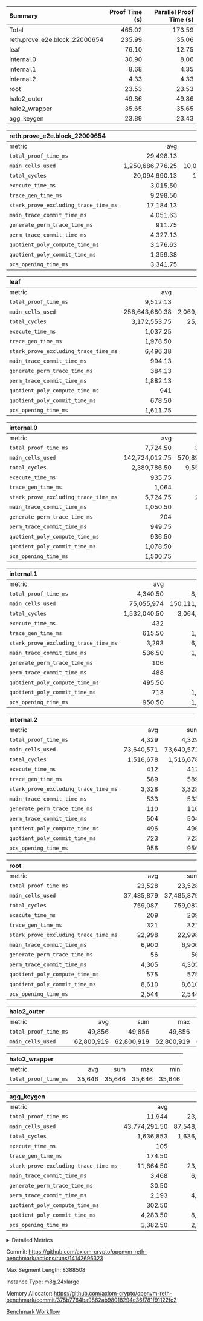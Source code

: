| Summary | Proof Time (s) | Parallel Proof Time (s) |
|:---|---:|---:|
| Total |  465.02 |  173.59 |
| reth.prove_e2e.block_22000654 |  235.99 |  35.06 |
| leaf |  76.10 |  12.75 |
| internal.0 |  30.90 |  8.06 |
| internal.1 |  8.68 |  4.35 |
| internal.2 |  4.33 |  4.33 |
| root |  23.53 |  23.53 |
| halo2_outer |  49.86 |  49.86 |
| halo2_wrapper |  35.65 |  35.65 |
| agg_keygen |  23.89 |  23.43 |


| reth.prove_e2e.block_22000654 |||||
|:---|---:|---:|---:|---:|
|metric|avg|sum|max|min|
| `total_proof_time_ms ` |  29,498.13 |  235,985 |  35,060 |  25,516 |
| `main_cells_used     ` |  1,250,686,776.25 |  10,005,494,210 |  1,700,486,796 |  993,390,818 |
| `total_cycles        ` |  20,094,990.13 |  160,759,921 |  24,884,380 |  11,137,270 |
| `execute_time_ms     ` |  3,015.50 |  24,124 |  4,818 |  1,496 |
| `trace_gen_time_ms   ` |  9,298.50 |  74,388 |  10,803 |  6,681 |
| `stark_prove_excluding_trace_time_ms` |  17,184.13 |  137,473 |  24,283 |  13,845 |
| `main_trace_commit_time_ms` |  4,051.63 |  32,413 |  7,538 |  2,794 |
| `generate_perm_trace_time_ms` |  911.75 |  7,294 |  1,084 |  826 |
| `perm_trace_commit_time_ms` |  4,327.13 |  34,617 |  5,138 |  3,738 |
| `quotient_poly_compute_time_ms` |  3,176.63 |  25,413 |  5,797 |  2,097 |
| `quotient_poly_commit_time_ms` |  1,359.38 |  10,875 |  1,608 |  1,095 |
| `pcs_opening_time_ms ` |  3,341.75 |  26,734 |  3,798 |  2,881 |

| leaf |||||
|:---|---:|---:|---:|---:|
|metric|avg|sum|max|min|
| `total_proof_time_ms ` |  9,512.13 |  76,097 |  12,749 |  6,272 |
| `main_cells_used     ` |  258,643,680.38 |  2,069,149,443 |  384,648,670 |  156,790,818 |
| `total_cycles        ` |  3,172,553.75 |  25,380,430 |  4,489,787 |  2,040,275 |
| `execute_time_ms     ` |  1,037.25 |  8,298 |  1,401 |  735 |
| `trace_gen_time_ms   ` |  1,978.50 |  15,828 |  2,876 |  1,231 |
| `stark_prove_excluding_trace_time_ms` |  6,496.38 |  51,971 |  8,472 |  4,306 |
| `main_trace_commit_time_ms` |  994.13 |  7,953 |  1,406 |  656 |
| `generate_perm_trace_time_ms` |  384.13 |  3,073 |  515 |  241 |
| `perm_trace_commit_time_ms` |  1,882.13 |  15,057 |  2,511 |  1,216 |
| `quotient_poly_compute_time_ms` |  941 |  7,528 |  1,258 |  621 |
| `quotient_poly_commit_time_ms` |  678.50 |  5,428 |  829 |  466 |
| `pcs_opening_time_ms ` |  1,611.75 |  12,894 |  1,948 |  1,090 |

| internal.0 |||||
|:---|---:|---:|---:|---:|
|metric|avg|sum|max|min|
| `total_proof_time_ms ` |  7,724.50 |  30,898 |  8,065 |  7,392 |
| `main_cells_used     ` |  142,724,012.75 |  570,896,051 |  143,362,805 |  142,121,769 |
| `total_cycles        ` |  2,389,786.50 |  9,559,146 |  2,398,021 |  2,381,626 |
| `execute_time_ms     ` |  935.75 |  3,743 |  948 |  925 |
| `trace_gen_time_ms   ` |  1,064 |  4,256 |  1,082 |  1,033 |
| `stark_prove_excluding_trace_time_ms` |  5,724.75 |  22,899 |  6,042 |  5,403 |
| `main_trace_commit_time_ms` |  1,050.50 |  4,202 |  1,151 |  950 |
| `generate_perm_trace_time_ms` |  204 |  816 |  228 |  181 |
| `perm_trace_commit_time_ms` |  949.75 |  3,799 |  1,015 |  888 |
| `quotient_poly_compute_time_ms` |  936.50 |  3,746 |  1,005 |  867 |
| `quotient_poly_commit_time_ms` |  1,078.50 |  4,314 |  1,113 |  1,046 |
| `pcs_opening_time_ms ` |  1,500.75 |  6,003 |  1,553 |  1,461 |

| internal.1 |||||
|:---|---:|---:|---:|---:|
|metric|avg|sum|max|min|
| `total_proof_time_ms ` |  4,340.50 |  8,681 |  4,354 |  4,327 |
| `main_cells_used     ` |  75,055,974 |  150,111,948 |  75,084,495 |  75,027,453 |
| `total_cycles        ` |  1,532,040.50 |  3,064,081 |  1,532,213 |  1,531,868 |
| `execute_time_ms     ` |  432 |  864 |  432 |  432 |
| `trace_gen_time_ms   ` |  615.50 |  1,231 |  620 |  611 |
| `stark_prove_excluding_trace_time_ms` |  3,293 |  6,586 |  3,311 |  3,275 |
| `main_trace_commit_time_ms` |  536.50 |  1,073 |  538 |  535 |
| `generate_perm_trace_time_ms` |  106 |  212 |  115 |  97 |
| `perm_trace_commit_time_ms` |  488 |  976 |  492 |  484 |
| `quotient_poly_compute_time_ms` |  495.50 |  991 |  499 |  492 |
| `quotient_poly_commit_time_ms` |  713 |  1,426 |  722 |  704 |
| `pcs_opening_time_ms ` |  950.50 |  1,901 |  960 |  941 |

| internal.2 |||||
|:---|---:|---:|---:|---:|
|metric|avg|sum|max|min|
| `total_proof_time_ms ` |  4,329 |  4,329 |  4,329 |  4,329 |
| `main_cells_used     ` |  73,640,571 |  73,640,571 |  73,640,571 |  73,640,571 |
| `total_cycles        ` |  1,516,678 |  1,516,678 |  1,516,678 |  1,516,678 |
| `execute_time_ms     ` |  412 |  412 |  412 |  412 |
| `trace_gen_time_ms   ` |  589 |  589 |  589 |  589 |
| `stark_prove_excluding_trace_time_ms` |  3,328 |  3,328 |  3,328 |  3,328 |
| `main_trace_commit_time_ms` |  533 |  533 |  533 |  533 |
| `generate_perm_trace_time_ms` |  110 |  110 |  110 |  110 |
| `perm_trace_commit_time_ms` |  504 |  504 |  504 |  504 |
| `quotient_poly_compute_time_ms` |  496 |  496 |  496 |  496 |
| `quotient_poly_commit_time_ms` |  723 |  723 |  723 |  723 |
| `pcs_opening_time_ms ` |  956 |  956 |  956 |  956 |

| root |||||
|:---|---:|---:|---:|---:|
|metric|avg|sum|max|min|
| `total_proof_time_ms ` |  23,528 |  23,528 |  23,528 |  23,528 |
| `main_cells_used     ` |  37,485,879 |  37,485,879 |  37,485,879 |  37,485,879 |
| `total_cycles        ` |  759,087 |  759,087 |  759,087 |  759,087 |
| `execute_time_ms     ` |  209 |  209 |  209 |  209 |
| `trace_gen_time_ms   ` |  321 |  321 |  321 |  321 |
| `stark_prove_excluding_trace_time_ms` |  22,998 |  22,998 |  22,998 |  22,998 |
| `main_trace_commit_time_ms` |  6,900 |  6,900 |  6,900 |  6,900 |
| `generate_perm_trace_time_ms` |  56 |  56 |  56 |  56 |
| `perm_trace_commit_time_ms` |  4,305 |  4,305 |  4,305 |  4,305 |
| `quotient_poly_compute_time_ms` |  575 |  575 |  575 |  575 |
| `quotient_poly_commit_time_ms` |  8,610 |  8,610 |  8,610 |  8,610 |
| `pcs_opening_time_ms ` |  2,544 |  2,544 |  2,544 |  2,544 |

| halo2_outer |||||
|:---|---:|---:|---:|---:|
|metric|avg|sum|max|min|
| `total_proof_time_ms ` |  49,856 |  49,856 |  49,856 |  49,856 |
| `main_cells_used     ` |  62,800,919 |  62,800,919 |  62,800,919 |  62,800,919 |

| halo2_wrapper |||||
|:---|---:|---:|---:|---:|
|metric|avg|sum|max|min|
| `total_proof_time_ms ` |  35,646 |  35,646 |  35,646 |  35,646 |

| agg_keygen |||||
|:---|---:|---:|---:|---:|
|metric|avg|sum|max|min|
| `total_proof_time_ms ` |  11,944 |  23,888 |  23,432 |  456 |
| `main_cells_used     ` |  43,774,291.50 |  87,548,583 |  86,882,667 |  665,916 |
| `total_cycles        ` |  1,636,853 |  1,636,853 |  1,636,853 |  1,636,853 |
| `execute_time_ms     ` |  105 |  210 |  210 |  0 |
| `trace_gen_time_ms   ` |  174.50 |  349 |  322 |  27 |
| `stark_prove_excluding_trace_time_ms` |  11,664.50 |  23,329 |  22,900 |  429 |
| `main_trace_commit_time_ms` |  3,468 |  6,936 |  6,885 |  51 |
| `generate_perm_trace_time_ms` |  30.50 |  61 |  50 |  11 |
| `perm_trace_commit_time_ms` |  2,193 |  4,386 |  4,334 |  52 |
| `quotient_poly_compute_time_ms` |  302.50 |  605 |  575 |  30 |
| `quotient_poly_commit_time_ms` |  4,283.50 |  8,567 |  8,506 |  61 |
| `pcs_opening_time_ms ` |  1,382.50 |  2,765 |  2,546 |  219 |



<details>
<summary>Detailed Metrics</summary>

| air_name | block_number | quotient_deg | interactions | constraints |
| --- | --- | --- | --- | --- |
| AccessAdapterAir<16> | 22000654 | 2 | 5 | 12 | 
| AccessAdapterAir<2> | 22000654 | 2 | 5 | 12 | 
| AccessAdapterAir<32> | 22000654 | 2 | 5 | 12 | 
| AccessAdapterAir<4> | 22000654 | 2 | 5 | 12 | 
| AccessAdapterAir<8> | 22000654 | 2 | 5 | 12 | 
| BitwiseOperationLookupAir<8> | 22000654 | 2 | 2 | 4 | 
| KeccakVmAir | 22000654 | 2 | 321 | 4,513 | 
| MemoryMerkleAir<8> | 22000654 | 2 | 4 | 39 | 
| PersistentBoundaryAir<8> | 22000654 | 2 | 3 | 7 | 
| PhantomAir | 22000654 | 2 | 3 | 5 | 
| Poseidon2PeripheryAir<BabyBearParameters>, 1> | 22000654 | 2 | 1 | 286 | 
| ProgramAir | 22000654 | 1 | 1 | 4 | 
| RangeTupleCheckerAir<2> | 22000654 | 1 | 1 | 4 | 
| Rv32HintStoreAir | 22000654 | 2 | 18 | 28 | 
| Sha256VmAir | 22000654 | 2 | 50 | 663 | 
| VariableRangeCheckerAir | 22000654 | 1 | 1 | 4 | 
| VmAirWrapper<Rv32BaseAluAdapterAir, BaseAluCoreAir<4, 8> | 22000654 | 2 | 20 | 37 | 
| VmAirWrapper<Rv32BaseAluAdapterAir, LessThanCoreAir<4, 8> | 22000654 | 2 | 18 | 40 | 
| VmAirWrapper<Rv32BaseAluAdapterAir, ShiftCoreAir<4, 8> | 22000654 | 2 | 24 | 91 | 
| VmAirWrapper<Rv32BranchAdapterAir, BranchEqualCoreAir<4> | 22000654 | 2 | 11 | 20 | 
| VmAirWrapper<Rv32BranchAdapterAir, BranchLessThanCoreAir<4, 8> | 22000654 | 2 | 13 | 35 | 
| VmAirWrapper<Rv32CondRdWriteAdapterAir, Rv32JalLuiCoreAir> | 22000654 | 2 | 10 | 18 | 
| VmAirWrapper<Rv32HeapAdapterAir<2, 32, 32>, BaseAluCoreAir<32, 8> | 22000654 | 2 | 61 | 126 | 
| VmAirWrapper<Rv32HeapAdapterAir<2, 32, 32>, LessThanCoreAir<32, 8> | 22000654 | 2 | 31 | 129 | 
| VmAirWrapper<Rv32HeapAdapterAir<2, 32, 32>, MultiplicationCoreAir<32, 8> | 22000654 | 2 | 61 | 57 | 
| VmAirWrapper<Rv32HeapAdapterAir<2, 32, 32>, ShiftCoreAir<32, 8> | 22000654 | 2 | 79 | 2,161 | 
| VmAirWrapper<Rv32HeapBranchAdapterAir<2, 32>, BranchEqualCoreAir<32> | 22000654 | 2 | 20 | 55 | 
| VmAirWrapper<Rv32HeapBranchAdapterAir<2, 32>, BranchLessThanCoreAir<32, 8> | 22000654 | 2 | 22 | 126 | 
| VmAirWrapper<Rv32IsEqualModAdapterAir<2, 1, 32, 32>, ModularIsEqualCoreAir<32, 4, 8> | 22000654 | 2 | 25 | 225 | 
| VmAirWrapper<Rv32IsEqualModAdapterAir<2, 3, 16, 48>, ModularIsEqualCoreAir<48, 4, 8> | 22000654 | 2 | 41 | 333 | 
| VmAirWrapper<Rv32JalrAdapterAir, Rv32JalrCoreAir> | 22000654 | 2 | 16 | 20 | 
| VmAirWrapper<Rv32LoadStoreAdapterAir, LoadSignExtendCoreAir<4, 8> | 22000654 | 2 | 18 | 33 | 
| VmAirWrapper<Rv32LoadStoreAdapterAir, LoadStoreCoreAir<4> | 22000654 | 2 | 17 | 40 | 
| VmAirWrapper<Rv32MultAdapterAir, DivRemCoreAir<4, 8> | 22000654 | 2 | 25 | 84 | 
| VmAirWrapper<Rv32MultAdapterAir, MulHCoreAir<4, 8> | 22000654 | 2 | 24 | 31 | 
| VmAirWrapper<Rv32MultAdapterAir, MultiplicationCoreAir<4, 8> | 22000654 | 2 | 19 | 19 | 
| VmAirWrapper<Rv32RdWriteAdapterAir, Rv32AuipcCoreAir> | 22000654 | 2 | 12 | 14 | 
| VmAirWrapper<Rv32VecHeapAdapterAir<1, 2, 2, 32, 32>, FieldExpressionCoreAir> | 22000654 | 2 | 415 | 480 | 
| VmAirWrapper<Rv32VecHeapAdapterAir<1, 6, 6, 16, 16>, FieldExpressionCoreAir> | 22000654 | 2 | 832 | 921 | 
| VmAirWrapper<Rv32VecHeapAdapterAir<2, 1, 1, 32, 32>, FieldExpressionCoreAir> | 22000654 | 2 | 158 | 190 | 
| VmAirWrapper<Rv32VecHeapAdapterAir<2, 2, 2, 32, 32>, FieldExpressionCoreAir> | 22000654 | 2 | 428 | 457 | 
| VmAirWrapper<Rv32VecHeapAdapterAir<2, 3, 3, 16, 16>, FieldExpressionCoreAir> | 22000654 | 2 | 246 | 288 | 
| VmAirWrapper<Rv32VecHeapAdapterAir<2, 6, 6, 16, 16>, FieldExpressionCoreAir> | 22000654 | 2 | 668 | 701 | 
| VmConnectorAir | 22000654 | 2 | 5 | 11 | 

| block_number | execute_time_ms |
| --- | --- |
| 22000654 | 210 | 

| group | air_name | block_number | rows | quotient_deg | prep_cols | perm_cols | main_cols | interactions | constraints | cells |
| --- | --- | --- | --- | --- | --- | --- | --- | --- | --- | --- |
| agg_keygen | AccessAdapterAir<16> | 22000654 |  | 2 |  |  |  | 5 | 12 |  | 
| agg_keygen | AccessAdapterAir<2> | 22000654 | 524,288 | 8 |  | 16 | 11 | 5 | 12 | 14,155,776 | 
| agg_keygen | AccessAdapterAir<32> | 22000654 |  | 2 |  |  |  | 5 | 12 |  | 
| agg_keygen | AccessAdapterAir<4> | 22000654 | 262,144 | 8 |  | 16 | 13 | 5 | 12 | 7,602,176 | 
| agg_keygen | AccessAdapterAir<8> | 22000654 | 8,192 | 8 |  | 16 | 17 | 5 | 12 | 270,336 | 
| agg_keygen | BitwiseOperationLookupAir<8> | 22000654 |  | 2 |  |  |  | 2 | 4 |  | 
| agg_keygen | FriReducedOpeningAir | 22000654 | 524,288 | 8 |  | 84 | 27 | 39 | 71 | 58,195,968 | 
| agg_keygen | JalRangeCheckAir | 22000654 | 65,536 | 8 |  | 28 | 12 | 9 | 14 | 2,621,440 | 
| agg_keygen | MemoryMerkleAir<8> | 22000654 |  | 2 |  |  |  | 4 | 39 |  | 
| agg_keygen | NativePoseidon2Air<BabyBearParameters>, 1> | 22000654 | 65,536 | 8 |  | 312 | 398 | 136 | 572 | 46,530,560 | 
| agg_keygen | PersistentBoundaryAir<8> | 22000654 |  | 2 |  |  |  | 3 | 7 |  | 
| agg_keygen | PhantomAir | 22000654 | 32,768 | 4 |  | 12 | 6 | 3 | 5 | 589,824 | 
| agg_keygen | Poseidon2PeripheryAir<BabyBearParameters>, 1> | 22000654 |  | 2 |  |  |  | 1 | 286 |  | 
| agg_keygen | ProgramAir | 22000654 | 131,072 | 1 |  | 8 | 10 | 1 | 4 | 2,359,296 | 
| agg_keygen | RangeTupleCheckerAir<2> | 22000654 |  | 1 |  |  |  | 1 | 4 |  | 
| agg_keygen | Rv32HintStoreAir | 22000654 |  | 2 |  |  |  | 18 | 28 |  | 
| agg_keygen | VariableRangeCheckerAir | 22000654 | 262,144 | 1 | 2 | 8 | 1 | 1 | 4 | 2,359,296 | 
| agg_keygen | VmAirWrapper<AluNativeAdapterAir, FieldArithmeticCoreAir> | 22000654 | 1,048,576 | 8 |  | 36 | 29 | 15 | 27 | 68,157,440 | 
| agg_keygen | VmAirWrapper<BranchNativeAdapterAir, BranchEqualCoreAir<1> | 22000654 | 262,144 | 8 |  | 28 | 23 | 11 | 25 | 13,369,344 | 
| agg_keygen | VmAirWrapper<NativeAdapterAir<2, 0>, PublicValuesCoreAir> | 22000654 | 64 | 8 |  | 28 | 27 | 11 | 30 | 3,520 | 
| agg_keygen | VmAirWrapper<NativeLoadStoreAdapterAir<1>, NativeLoadStoreCoreAir<1> | 22000654 | 524,288 | 8 |  | 40 | 21 | 15 | 20 | 31,981,568 | 
| agg_keygen | VmAirWrapper<NativeLoadStoreAdapterAir<4>, NativeLoadStoreCoreAir<4> | 22000654 | 131,072 | 8 |  | 40 | 27 | 15 | 20 | 8,781,824 | 
| agg_keygen | VmAirWrapper<NativeVectorizedAdapterAir<4>, FieldExtensionCoreAir> | 22000654 | 131,072 | 8 |  | 36 | 38 | 15 | 27 | 9,699,328 | 
| agg_keygen | VmAirWrapper<Rv32BaseAluAdapterAir, BaseAluCoreAir<4, 8> | 22000654 |  | 2 |  |  |  | 20 | 37 |  | 
| agg_keygen | VmAirWrapper<Rv32BaseAluAdapterAir, LessThanCoreAir<4, 8> | 22000654 |  | 2 |  |  |  | 18 | 40 |  | 
| agg_keygen | VmAirWrapper<Rv32BaseAluAdapterAir, ShiftCoreAir<4, 8> | 22000654 |  | 2 |  |  |  | 24 | 91 |  | 
| agg_keygen | VmAirWrapper<Rv32BranchAdapterAir, BranchEqualCoreAir<4> | 22000654 |  | 2 |  |  |  | 11 | 20 |  | 
| agg_keygen | VmAirWrapper<Rv32BranchAdapterAir, BranchLessThanCoreAir<4, 8> | 22000654 |  | 2 |  |  |  | 13 | 35 |  | 
| agg_keygen | VmAirWrapper<Rv32CondRdWriteAdapterAir, Rv32JalLuiCoreAir> | 22000654 |  | 2 |  |  |  | 10 | 18 |  | 
| agg_keygen | VmAirWrapper<Rv32JalrAdapterAir, Rv32JalrCoreAir> | 22000654 |  | 2 |  |  |  | 16 | 20 |  | 
| agg_keygen | VmAirWrapper<Rv32LoadStoreAdapterAir, LoadSignExtendCoreAir<4, 8> | 22000654 |  | 2 |  |  |  | 18 | 33 |  | 
| agg_keygen | VmAirWrapper<Rv32LoadStoreAdapterAir, LoadStoreCoreAir<4> | 22000654 |  | 2 |  |  |  | 17 | 40 |  | 
| agg_keygen | VmAirWrapper<Rv32MultAdapterAir, DivRemCoreAir<4, 8> | 22000654 |  | 2 |  |  |  | 25 | 84 |  | 
| agg_keygen | VmAirWrapper<Rv32MultAdapterAir, MulHCoreAir<4, 8> | 22000654 |  | 2 |  |  |  | 24 | 31 |  | 
| agg_keygen | VmAirWrapper<Rv32MultAdapterAir, MultiplicationCoreAir<4, 8> | 22000654 |  | 2 |  |  |  | 19 | 19 |  | 
| agg_keygen | VmAirWrapper<Rv32RdWriteAdapterAir, Rv32AuipcCoreAir> | 22000654 |  | 2 |  |  |  | 12 | 14 |  | 
| agg_keygen | VmConnectorAir | 22000654 | 2 | 8 | 1 | 16 | 5 | 5 | 11 | 42 | 
| agg_keygen | VolatileBoundaryAir | 22000654 | 131,072 | 8 |  | 20 | 12 | 7 | 19 | 4,194,304 | 

| group | air_name | block_number | idx | rows | prep_cols | perm_cols | main_cols | cells |
| --- | --- | --- | --- | --- | --- | --- | --- | --- |
| internal.0 | AccessAdapterAir<2> | 22000654 | 0 | 524,288 |  | 12 | 11 | 12,058,624 | 
| internal.0 | AccessAdapterAir<2> | 22000654 | 1 | 524,288 |  | 12 | 11 | 12,058,624 | 
| internal.0 | AccessAdapterAir<2> | 22000654 | 2 | 1,048,576 |  | 12 | 11 | 24,117,248 | 
| internal.0 | AccessAdapterAir<2> | 22000654 | 3 | 1,048,576 |  | 12 | 11 | 24,117,248 | 
| internal.0 | AccessAdapterAir<4> | 22000654 | 0 | 262,144 |  | 12 | 13 | 6,553,600 | 
| internal.0 | AccessAdapterAir<4> | 22000654 | 1 | 262,144 |  | 12 | 13 | 6,553,600 | 
| internal.0 | AccessAdapterAir<4> | 22000654 | 2 | 262,144 |  | 12 | 13 | 6,553,600 | 
| internal.0 | AccessAdapterAir<4> | 22000654 | 3 | 262,144 |  | 12 | 13 | 6,553,600 | 
| internal.0 | AccessAdapterAir<8> | 22000654 | 0 | 8,192 |  | 12 | 17 | 237,568 | 
| internal.0 | AccessAdapterAir<8> | 22000654 | 1 | 8,192 |  | 12 | 17 | 237,568 | 
| internal.0 | AccessAdapterAir<8> | 22000654 | 2 | 8,192 |  | 12 | 17 | 237,568 | 
| internal.0 | AccessAdapterAir<8> | 22000654 | 3 | 8,192 |  | 12 | 17 | 237,568 | 
| internal.0 | FriReducedOpeningAir | 22000654 | 0 | 1,048,576 |  | 44 | 27 | 74,448,896 | 
| internal.0 | FriReducedOpeningAir | 22000654 | 1 | 1,048,576 |  | 44 | 27 | 74,448,896 | 
| internal.0 | FriReducedOpeningAir | 22000654 | 2 | 1,048,576 |  | 44 | 27 | 74,448,896 | 
| internal.0 | FriReducedOpeningAir | 22000654 | 3 | 1,048,576 |  | 44 | 27 | 74,448,896 | 
| internal.0 | JalRangeCheckAir | 22000654 | 0 | 131,072 |  | 16 | 12 | 3,670,016 | 
| internal.0 | JalRangeCheckAir | 22000654 | 1 | 131,072 |  | 16 | 12 | 3,670,016 | 
| internal.0 | JalRangeCheckAir | 22000654 | 2 | 131,072 |  | 16 | 12 | 3,670,016 | 
| internal.0 | JalRangeCheckAir | 22000654 | 3 | 131,072 |  | 16 | 12 | 3,670,016 | 
| internal.0 | NativePoseidon2Air<BabyBearParameters>, 1> | 22000654 | 0 | 131,072 |  | 160 | 398 | 73,138,176 | 
| internal.0 | NativePoseidon2Air<BabyBearParameters>, 1> | 22000654 | 1 | 131,072 |  | 160 | 398 | 73,138,176 | 
| internal.0 | NativePoseidon2Air<BabyBearParameters>, 1> | 22000654 | 2 | 262,144 |  | 160 | 398 | 146,276,352 | 
| internal.0 | NativePoseidon2Air<BabyBearParameters>, 1> | 22000654 | 3 | 262,144 |  | 160 | 398 | 146,276,352 | 
| internal.0 | PhantomAir | 22000654 | 0 | 65,536 |  | 8 | 6 | 917,504 | 
| internal.0 | PhantomAir | 22000654 | 1 | 65,536 |  | 8 | 6 | 917,504 | 
| internal.0 | PhantomAir | 22000654 | 2 | 65,536 |  | 8 | 6 | 917,504 | 
| internal.0 | PhantomAir | 22000654 | 3 | 65,536 |  | 8 | 6 | 917,504 | 
| internal.0 | ProgramAir | 22000654 | 0 | 131,072 |  | 8 | 10 | 2,359,296 | 
| internal.0 | ProgramAir | 22000654 | 1 | 131,072 |  | 8 | 10 | 2,359,296 | 
| internal.0 | ProgramAir | 22000654 | 2 | 131,072 |  | 8 | 10 | 2,359,296 | 
| internal.0 | ProgramAir | 22000654 | 3 | 131,072 |  | 8 | 10 | 2,359,296 | 
| internal.0 | VariableRangeCheckerAir | 22000654 | 0 | 262,144 | 2 | 8 | 1 | 2,359,296 | 
| internal.0 | VariableRangeCheckerAir | 22000654 | 1 | 262,144 | 2 | 8 | 1 | 2,359,296 | 
| internal.0 | VariableRangeCheckerAir | 22000654 | 2 | 262,144 | 2 | 8 | 1 | 2,359,296 | 
| internal.0 | VariableRangeCheckerAir | 22000654 | 3 | 262,144 | 2 | 8 | 1 | 2,359,296 | 
| internal.0 | VmAirWrapper<AluNativeAdapterAir, FieldArithmeticCoreAir> | 22000654 | 0 | 2,097,152 |  | 20 | 29 | 102,760,448 | 
| internal.0 | VmAirWrapper<AluNativeAdapterAir, FieldArithmeticCoreAir> | 22000654 | 1 | 2,097,152 |  | 20 | 29 | 102,760,448 | 
| internal.0 | VmAirWrapper<AluNativeAdapterAir, FieldArithmeticCoreAir> | 22000654 | 2 | 2,097,152 |  | 20 | 29 | 102,760,448 | 
| internal.0 | VmAirWrapper<AluNativeAdapterAir, FieldArithmeticCoreAir> | 22000654 | 3 | 2,097,152 |  | 20 | 29 | 102,760,448 | 
| internal.0 | VmAirWrapper<BranchNativeAdapterAir, BranchEqualCoreAir<1> | 22000654 | 0 | 262,144 |  | 16 | 23 | 10,223,616 | 
| internal.0 | VmAirWrapper<BranchNativeAdapterAir, BranchEqualCoreAir<1> | 22000654 | 1 | 262,144 |  | 16 | 23 | 10,223,616 | 
| internal.0 | VmAirWrapper<BranchNativeAdapterAir, BranchEqualCoreAir<1> | 22000654 | 2 | 262,144 |  | 16 | 23 | 10,223,616 | 
| internal.0 | VmAirWrapper<BranchNativeAdapterAir, BranchEqualCoreAir<1> | 22000654 | 3 | 262,144 |  | 16 | 23 | 10,223,616 | 
| internal.0 | VmAirWrapper<NativeAdapterAir<2, 0>, PublicValuesCoreAir> | 22000654 | 0 | 64 |  | 16 | 23 | 2,496 | 
| internal.0 | VmAirWrapper<NativeAdapterAir<2, 0>, PublicValuesCoreAir> | 22000654 | 1 | 64 |  | 16 | 23 | 2,496 | 
| internal.0 | VmAirWrapper<NativeAdapterAir<2, 0>, PublicValuesCoreAir> | 22000654 | 2 | 64 |  | 16 | 23 | 2,496 | 
| internal.0 | VmAirWrapper<NativeAdapterAir<2, 0>, PublicValuesCoreAir> | 22000654 | 3 | 64 |  | 16 | 23 | 2,496 | 
| internal.0 | VmAirWrapper<NativeLoadStoreAdapterAir<1>, NativeLoadStoreCoreAir<1> | 22000654 | 0 | 524,288 |  | 24 | 21 | 23,592,960 | 
| internal.0 | VmAirWrapper<NativeLoadStoreAdapterAir<1>, NativeLoadStoreCoreAir<1> | 22000654 | 1 | 524,288 |  | 24 | 21 | 23,592,960 | 
| internal.0 | VmAirWrapper<NativeLoadStoreAdapterAir<1>, NativeLoadStoreCoreAir<1> | 22000654 | 2 | 524,288 |  | 24 | 21 | 23,592,960 | 
| internal.0 | VmAirWrapper<NativeLoadStoreAdapterAir<1>, NativeLoadStoreCoreAir<1> | 22000654 | 3 | 524,288 |  | 24 | 21 | 23,592,960 | 
| internal.0 | VmAirWrapper<NativeLoadStoreAdapterAir<4>, NativeLoadStoreCoreAir<4> | 22000654 | 0 | 262,144 |  | 24 | 27 | 13,369,344 | 
| internal.0 | VmAirWrapper<NativeLoadStoreAdapterAir<4>, NativeLoadStoreCoreAir<4> | 22000654 | 1 | 262,144 |  | 24 | 27 | 13,369,344 | 
| internal.0 | VmAirWrapper<NativeLoadStoreAdapterAir<4>, NativeLoadStoreCoreAir<4> | 22000654 | 2 | 262,144 |  | 24 | 27 | 13,369,344 | 
| internal.0 | VmAirWrapper<NativeLoadStoreAdapterAir<4>, NativeLoadStoreCoreAir<4> | 22000654 | 3 | 262,144 |  | 24 | 27 | 13,369,344 | 
| internal.0 | VmAirWrapper<NativeVectorizedAdapterAir<4>, FieldExtensionCoreAir> | 22000654 | 0 | 262,144 |  | 20 | 38 | 15,204,352 | 
| internal.0 | VmAirWrapper<NativeVectorizedAdapterAir<4>, FieldExtensionCoreAir> | 22000654 | 1 | 262,144 |  | 20 | 38 | 15,204,352 | 
| internal.0 | VmAirWrapper<NativeVectorizedAdapterAir<4>, FieldExtensionCoreAir> | 22000654 | 2 | 262,144 |  | 20 | 38 | 15,204,352 | 
| internal.0 | VmAirWrapper<NativeVectorizedAdapterAir<4>, FieldExtensionCoreAir> | 22000654 | 3 | 262,144 |  | 20 | 38 | 15,204,352 | 
| internal.0 | VmConnectorAir | 22000654 | 0 | 2 | 1 | 12 | 5 | 34 | 
| internal.0 | VmConnectorAir | 22000654 | 1 | 2 | 1 | 12 | 5 | 34 | 
| internal.0 | VmConnectorAir | 22000654 | 2 | 2 | 1 | 12 | 5 | 34 | 
| internal.0 | VmConnectorAir | 22000654 | 3 | 2 | 1 | 12 | 5 | 34 | 
| internal.0 | VolatileBoundaryAir | 22000654 | 0 | 262,144 |  | 12 | 12 | 6,291,456 | 
| internal.0 | VolatileBoundaryAir | 22000654 | 1 | 262,144 |  | 12 | 12 | 6,291,456 | 
| internal.0 | VolatileBoundaryAir | 22000654 | 2 | 262,144 |  | 12 | 12 | 6,291,456 | 
| internal.0 | VolatileBoundaryAir | 22000654 | 3 | 262,144 |  | 12 | 12 | 6,291,456 | 
| internal.1 | AccessAdapterAir<2> | 22000654 | 4 | 524,288 |  | 12 | 11 | 12,058,624 | 
| internal.1 | AccessAdapterAir<2> | 22000654 | 5 | 524,288 |  | 12 | 11 | 12,058,624 | 
| internal.1 | AccessAdapterAir<4> | 22000654 | 4 | 262,144 |  | 12 | 13 | 6,553,600 | 
| internal.1 | AccessAdapterAir<4> | 22000654 | 5 | 262,144 |  | 12 | 13 | 6,553,600 | 
| internal.1 | AccessAdapterAir<8> | 22000654 | 4 | 8,192 |  | 12 | 17 | 237,568 | 
| internal.1 | AccessAdapterAir<8> | 22000654 | 5 | 8,192 |  | 12 | 17 | 237,568 | 
| internal.1 | FriReducedOpeningAir | 22000654 | 4 | 262,144 |  | 44 | 27 | 18,612,224 | 
| internal.1 | FriReducedOpeningAir | 22000654 | 5 | 262,144 |  | 44 | 27 | 18,612,224 | 
| internal.1 | JalRangeCheckAir | 22000654 | 4 | 65,536 |  | 16 | 12 | 1,835,008 | 
| internal.1 | JalRangeCheckAir | 22000654 | 5 | 65,536 |  | 16 | 12 | 1,835,008 | 
| internal.1 | NativePoseidon2Air<BabyBearParameters>, 1> | 22000654 | 4 | 65,536 |  | 160 | 398 | 36,569,088 | 
| internal.1 | NativePoseidon2Air<BabyBearParameters>, 1> | 22000654 | 5 | 65,536 |  | 160 | 398 | 36,569,088 | 
| internal.1 | PhantomAir | 22000654 | 4 | 16,384 |  | 8 | 6 | 229,376 | 
| internal.1 | PhantomAir | 22000654 | 5 | 16,384 |  | 8 | 6 | 229,376 | 
| internal.1 | ProgramAir | 22000654 | 4 | 131,072 |  | 8 | 10 | 2,359,296 | 
| internal.1 | ProgramAir | 22000654 | 5 | 131,072 |  | 8 | 10 | 2,359,296 | 
| internal.1 | VariableRangeCheckerAir | 22000654 | 4 | 262,144 | 2 | 8 | 1 | 2,359,296 | 
| internal.1 | VariableRangeCheckerAir | 22000654 | 5 | 262,144 | 2 | 8 | 1 | 2,359,296 | 
| internal.1 | VmAirWrapper<AluNativeAdapterAir, FieldArithmeticCoreAir> | 22000654 | 4 | 1,048,576 |  | 20 | 29 | 51,380,224 | 
| internal.1 | VmAirWrapper<AluNativeAdapterAir, FieldArithmeticCoreAir> | 22000654 | 5 | 1,048,576 |  | 20 | 29 | 51,380,224 | 
| internal.1 | VmAirWrapper<BranchNativeAdapterAir, BranchEqualCoreAir<1> | 22000654 | 4 | 262,144 |  | 16 | 23 | 10,223,616 | 
| internal.1 | VmAirWrapper<BranchNativeAdapterAir, BranchEqualCoreAir<1> | 22000654 | 5 | 262,144 |  | 16 | 23 | 10,223,616 | 
| internal.1 | VmAirWrapper<NativeAdapterAir<2, 0>, PublicValuesCoreAir> | 22000654 | 4 | 64 |  | 16 | 23 | 2,496 | 
| internal.1 | VmAirWrapper<NativeAdapterAir<2, 0>, PublicValuesCoreAir> | 22000654 | 5 | 64 |  | 16 | 23 | 2,496 | 
| internal.1 | VmAirWrapper<NativeLoadStoreAdapterAir<1>, NativeLoadStoreCoreAir<1> | 22000654 | 4 | 524,288 |  | 24 | 21 | 23,592,960 | 
| internal.1 | VmAirWrapper<NativeLoadStoreAdapterAir<1>, NativeLoadStoreCoreAir<1> | 22000654 | 5 | 524,288 |  | 24 | 21 | 23,592,960 | 
| internal.1 | VmAirWrapper<NativeLoadStoreAdapterAir<4>, NativeLoadStoreCoreAir<4> | 22000654 | 4 | 131,072 |  | 24 | 27 | 6,684,672 | 
| internal.1 | VmAirWrapper<NativeLoadStoreAdapterAir<4>, NativeLoadStoreCoreAir<4> | 22000654 | 5 | 131,072 |  | 24 | 27 | 6,684,672 | 
| internal.1 | VmAirWrapper<NativeVectorizedAdapterAir<4>, FieldExtensionCoreAir> | 22000654 | 4 | 131,072 |  | 20 | 38 | 7,602,176 | 
| internal.1 | VmAirWrapper<NativeVectorizedAdapterAir<4>, FieldExtensionCoreAir> | 22000654 | 5 | 131,072 |  | 20 | 38 | 7,602,176 | 
| internal.1 | VmConnectorAir | 22000654 | 4 | 2 | 1 | 12 | 5 | 34 | 
| internal.1 | VmConnectorAir | 22000654 | 5 | 2 | 1 | 12 | 5 | 34 | 
| internal.1 | VolatileBoundaryAir | 22000654 | 4 | 131,072 |  | 12 | 12 | 3,145,728 | 
| internal.1 | VolatileBoundaryAir | 22000654 | 5 | 131,072 |  | 12 | 12 | 3,145,728 | 
| internal.2 | AccessAdapterAir<2> | 22000654 | 6 | 524,288 |  | 12 | 11 | 12,058,624 | 
| internal.2 | AccessAdapterAir<4> | 22000654 | 6 | 262,144 |  | 12 | 13 | 6,553,600 | 
| internal.2 | AccessAdapterAir<8> | 22000654 | 6 | 8,192 |  | 12 | 17 | 237,568 | 
| internal.2 | FriReducedOpeningAir | 22000654 | 6 | 262,144 |  | 44 | 27 | 18,612,224 | 
| internal.2 | JalRangeCheckAir | 22000654 | 6 | 65,536 |  | 16 | 12 | 1,835,008 | 
| internal.2 | NativePoseidon2Air<BabyBearParameters>, 1> | 22000654 | 6 | 65,536 |  | 160 | 398 | 36,569,088 | 
| internal.2 | PhantomAir | 22000654 | 6 | 16,384 |  | 8 | 6 | 229,376 | 
| internal.2 | ProgramAir | 22000654 | 6 | 131,072 |  | 8 | 10 | 2,359,296 | 
| internal.2 | VariableRangeCheckerAir | 22000654 | 6 | 262,144 | 2 | 8 | 1 | 2,359,296 | 
| internal.2 | VmAirWrapper<AluNativeAdapterAir, FieldArithmeticCoreAir> | 22000654 | 6 | 1,048,576 |  | 20 | 29 | 51,380,224 | 
| internal.2 | VmAirWrapper<BranchNativeAdapterAir, BranchEqualCoreAir<1> | 22000654 | 6 | 262,144 |  | 16 | 23 | 10,223,616 | 
| internal.2 | VmAirWrapper<NativeAdapterAir<2, 0>, PublicValuesCoreAir> | 22000654 | 6 | 64 |  | 16 | 23 | 2,496 | 
| internal.2 | VmAirWrapper<NativeLoadStoreAdapterAir<1>, NativeLoadStoreCoreAir<1> | 22000654 | 6 | 524,288 |  | 24 | 21 | 23,592,960 | 
| internal.2 | VmAirWrapper<NativeLoadStoreAdapterAir<4>, NativeLoadStoreCoreAir<4> | 22000654 | 6 | 131,072 |  | 24 | 27 | 6,684,672 | 
| internal.2 | VmAirWrapper<NativeVectorizedAdapterAir<4>, FieldExtensionCoreAir> | 22000654 | 6 | 131,072 |  | 20 | 38 | 7,602,176 | 
| internal.2 | VmConnectorAir | 22000654 | 6 | 2 | 1 | 12 | 5 | 34 | 
| internal.2 | VolatileBoundaryAir | 22000654 | 6 | 131,072 |  | 12 | 12 | 3,145,728 | 
| leaf | AccessAdapterAir<2> | 22000654 | 0 | 1,048,576 |  | 16 | 11 | 28,311,552 | 
| leaf | AccessAdapterAir<2> | 22000654 | 1 | 1,048,576 |  | 16 | 11 | 28,311,552 | 
| leaf | AccessAdapterAir<2> | 22000654 | 2 | 1,048,576 |  | 16 | 11 | 28,311,552 | 
| leaf | AccessAdapterAir<2> | 22000654 | 3 | 2,097,152 |  | 16 | 11 | 56,623,104 | 
| leaf | AccessAdapterAir<2> | 22000654 | 4 | 2,097,152 |  | 16 | 11 | 56,623,104 | 
| leaf | AccessAdapterAir<2> | 22000654 | 5 | 2,097,152 |  | 16 | 11 | 56,623,104 | 
| leaf | AccessAdapterAir<2> | 22000654 | 6 | 2,097,152 |  | 16 | 11 | 56,623,104 | 
| leaf | AccessAdapterAir<2> | 22000654 | 7 | 2,097,152 |  | 16 | 11 | 56,623,104 | 
| leaf | AccessAdapterAir<4> | 22000654 | 0 | 524,288 |  | 16 | 13 | 15,204,352 | 
| leaf | AccessAdapterAir<4> | 22000654 | 1 | 524,288 |  | 16 | 13 | 15,204,352 | 
| leaf | AccessAdapterAir<4> | 22000654 | 2 | 524,288 |  | 16 | 13 | 15,204,352 | 
| leaf | AccessAdapterAir<4> | 22000654 | 3 | 1,048,576 |  | 16 | 13 | 30,408,704 | 
| leaf | AccessAdapterAir<4> | 22000654 | 4 | 1,048,576 |  | 16 | 13 | 30,408,704 | 
| leaf | AccessAdapterAir<4> | 22000654 | 5 | 1,048,576 |  | 16 | 13 | 30,408,704 | 
| leaf | AccessAdapterAir<4> | 22000654 | 6 | 1,048,576 |  | 16 | 13 | 30,408,704 | 
| leaf | AccessAdapterAir<4> | 22000654 | 7 | 1,048,576 |  | 16 | 13 | 30,408,704 | 
| leaf | AccessAdapterAir<8> | 22000654 | 0 | 32,768 |  | 16 | 17 | 1,081,344 | 
| leaf | AccessAdapterAir<8> | 22000654 | 1 | 16,384 |  | 16 | 17 | 540,672 | 
| leaf | AccessAdapterAir<8> | 22000654 | 2 | 16,384 |  | 16 | 17 | 540,672 | 
| leaf | AccessAdapterAir<8> | 22000654 | 3 | 32,768 |  | 16 | 17 | 1,081,344 | 
| leaf | AccessAdapterAir<8> | 22000654 | 4 | 32,768 |  | 16 | 17 | 1,081,344 | 
| leaf | AccessAdapterAir<8> | 22000654 | 5 | 65,536 |  | 16 | 17 | 2,162,688 | 
| leaf | AccessAdapterAir<8> | 22000654 | 6 | 32,768 |  | 16 | 17 | 1,081,344 | 
| leaf | AccessAdapterAir<8> | 22000654 | 7 | 32,768 |  | 16 | 17 | 1,081,344 | 
| leaf | FriReducedOpeningAir | 22000654 | 0 | 4,194,304 |  | 84 | 27 | 465,567,744 | 
| leaf | FriReducedOpeningAir | 22000654 | 1 | 2,097,152 |  | 84 | 27 | 232,783,872 | 
| leaf | FriReducedOpeningAir | 22000654 | 2 | 2,097,152 |  | 84 | 27 | 232,783,872 | 
| leaf | FriReducedOpeningAir | 22000654 | 3 | 4,194,304 |  | 84 | 27 | 465,567,744 | 
| leaf | FriReducedOpeningAir | 22000654 | 4 | 4,194,304 |  | 84 | 27 | 465,567,744 | 
| leaf | FriReducedOpeningAir | 22000654 | 5 | 4,194,304 |  | 84 | 27 | 465,567,744 | 
| leaf | FriReducedOpeningAir | 22000654 | 6 | 4,194,304 |  | 84 | 27 | 465,567,744 | 
| leaf | FriReducedOpeningAir | 22000654 | 7 | 4,194,304 |  | 84 | 27 | 465,567,744 | 
| leaf | JalRangeCheckAir | 22000654 | 0 | 65,536 |  | 28 | 12 | 2,621,440 | 
| leaf | JalRangeCheckAir | 22000654 | 1 | 65,536 |  | 28 | 12 | 2,621,440 | 
| leaf | JalRangeCheckAir | 22000654 | 2 | 65,536 |  | 28 | 12 | 2,621,440 | 
| leaf | JalRangeCheckAir | 22000654 | 3 | 65,536 |  | 28 | 12 | 2,621,440 | 
| leaf | JalRangeCheckAir | 22000654 | 4 | 65,536 |  | 28 | 12 | 2,621,440 | 
| leaf | JalRangeCheckAir | 22000654 | 5 | 65,536 |  | 28 | 12 | 2,621,440 | 
| leaf | JalRangeCheckAir | 22000654 | 6 | 65,536 |  | 28 | 12 | 2,621,440 | 
| leaf | JalRangeCheckAir | 22000654 | 7 | 65,536 |  | 28 | 12 | 2,621,440 | 
| leaf | NativePoseidon2Air<BabyBearParameters>, 1> | 22000654 | 0 | 262,144 |  | 312 | 398 | 186,122,240 | 
| leaf | NativePoseidon2Air<BabyBearParameters>, 1> | 22000654 | 1 | 262,144 |  | 312 | 398 | 186,122,240 | 
| leaf | NativePoseidon2Air<BabyBearParameters>, 1> | 22000654 | 2 | 262,144 |  | 312 | 398 | 186,122,240 | 
| leaf | NativePoseidon2Air<BabyBearParameters>, 1> | 22000654 | 3 | 262,144 |  | 312 | 398 | 186,122,240 | 
| leaf | NativePoseidon2Air<BabyBearParameters>, 1> | 22000654 | 4 | 262,144 |  | 312 | 398 | 186,122,240 | 
| leaf | NativePoseidon2Air<BabyBearParameters>, 1> | 22000654 | 5 | 524,288 |  | 312 | 398 | 372,244,480 | 
| leaf | NativePoseidon2Air<BabyBearParameters>, 1> | 22000654 | 6 | 262,144 |  | 312 | 398 | 186,122,240 | 
| leaf | NativePoseidon2Air<BabyBearParameters>, 1> | 22000654 | 7 | 262,144 |  | 312 | 398 | 186,122,240 | 
| leaf | PhantomAir | 22000654 | 0 | 32,768 |  | 12 | 6 | 589,824 | 
| leaf | PhantomAir | 22000654 | 1 | 32,768 |  | 12 | 6 | 589,824 | 
| leaf | PhantomAir | 22000654 | 2 | 32,768 |  | 12 | 6 | 589,824 | 
| leaf | PhantomAir | 22000654 | 3 | 32,768 |  | 12 | 6 | 589,824 | 
| leaf | PhantomAir | 22000654 | 4 | 32,768 |  | 12 | 6 | 589,824 | 
| leaf | PhantomAir | 22000654 | 5 | 32,768 |  | 12 | 6 | 589,824 | 
| leaf | PhantomAir | 22000654 | 6 | 32,768 |  | 12 | 6 | 589,824 | 
| leaf | PhantomAir | 22000654 | 7 | 32,768 |  | 12 | 6 | 589,824 | 
| leaf | ProgramAir | 22000654 | 0 | 2,097,152 |  | 8 | 10 | 37,748,736 | 
| leaf | ProgramAir | 22000654 | 1 | 2,097,152 |  | 8 | 10 | 37,748,736 | 
| leaf | ProgramAir | 22000654 | 2 | 2,097,152 |  | 8 | 10 | 37,748,736 | 
| leaf | ProgramAir | 22000654 | 3 | 2,097,152 |  | 8 | 10 | 37,748,736 | 
| leaf | ProgramAir | 22000654 | 4 | 2,097,152 |  | 8 | 10 | 37,748,736 | 
| leaf | ProgramAir | 22000654 | 5 | 2,097,152 |  | 8 | 10 | 37,748,736 | 
| leaf | ProgramAir | 22000654 | 6 | 2,097,152 |  | 8 | 10 | 37,748,736 | 
| leaf | ProgramAir | 22000654 | 7 | 2,097,152 |  | 8 | 10 | 37,748,736 | 
| leaf | VariableRangeCheckerAir | 22000654 | 0 | 262,144 | 2 | 8 | 1 | 2,359,296 | 
| leaf | VariableRangeCheckerAir | 22000654 | 1 | 262,144 | 2 | 8 | 1 | 2,359,296 | 
| leaf | VariableRangeCheckerAir | 22000654 | 2 | 262,144 | 2 | 8 | 1 | 2,359,296 | 
| leaf | VariableRangeCheckerAir | 22000654 | 3 | 262,144 | 2 | 8 | 1 | 2,359,296 | 
| leaf | VariableRangeCheckerAir | 22000654 | 4 | 262,144 | 2 | 8 | 1 | 2,359,296 | 
| leaf | VariableRangeCheckerAir | 22000654 | 5 | 262,144 | 2 | 8 | 1 | 2,359,296 | 
| leaf | VariableRangeCheckerAir | 22000654 | 6 | 262,144 | 2 | 8 | 1 | 2,359,296 | 
| leaf | VariableRangeCheckerAir | 22000654 | 7 | 262,144 | 2 | 8 | 1 | 2,359,296 | 
| leaf | VmAirWrapper<AluNativeAdapterAir, FieldArithmeticCoreAir> | 22000654 | 0 | 2,097,152 |  | 36 | 29 | 136,314,880 | 
| leaf | VmAirWrapper<AluNativeAdapterAir, FieldArithmeticCoreAir> | 22000654 | 1 | 1,048,576 |  | 36 | 29 | 68,157,440 | 
| leaf | VmAirWrapper<AluNativeAdapterAir, FieldArithmeticCoreAir> | 22000654 | 2 | 1,048,576 |  | 36 | 29 | 68,157,440 | 
| leaf | VmAirWrapper<AluNativeAdapterAir, FieldArithmeticCoreAir> | 22000654 | 3 | 2,097,152 |  | 36 | 29 | 136,314,880 | 
| leaf | VmAirWrapper<AluNativeAdapterAir, FieldArithmeticCoreAir> | 22000654 | 4 | 2,097,152 |  | 36 | 29 | 136,314,880 | 
| leaf | VmAirWrapper<AluNativeAdapterAir, FieldArithmeticCoreAir> | 22000654 | 5 | 4,194,304 |  | 36 | 29 | 272,629,760 | 
| leaf | VmAirWrapper<AluNativeAdapterAir, FieldArithmeticCoreAir> | 22000654 | 6 | 2,097,152 |  | 36 | 29 | 136,314,880 | 
| leaf | VmAirWrapper<AluNativeAdapterAir, FieldArithmeticCoreAir> | 22000654 | 7 | 2,097,152 |  | 36 | 29 | 136,314,880 | 
| leaf | VmAirWrapper<BranchNativeAdapterAir, BranchEqualCoreAir<1> | 22000654 | 0 | 524,288 |  | 28 | 23 | 26,738,688 | 
| leaf | VmAirWrapper<BranchNativeAdapterAir, BranchEqualCoreAir<1> | 22000654 | 1 | 262,144 |  | 28 | 23 | 13,369,344 | 
| leaf | VmAirWrapper<BranchNativeAdapterAir, BranchEqualCoreAir<1> | 22000654 | 2 | 262,144 |  | 28 | 23 | 13,369,344 | 
| leaf | VmAirWrapper<BranchNativeAdapterAir, BranchEqualCoreAir<1> | 22000654 | 3 | 524,288 |  | 28 | 23 | 26,738,688 | 
| leaf | VmAirWrapper<BranchNativeAdapterAir, BranchEqualCoreAir<1> | 22000654 | 4 | 524,288 |  | 28 | 23 | 26,738,688 | 
| leaf | VmAirWrapper<BranchNativeAdapterAir, BranchEqualCoreAir<1> | 22000654 | 5 | 1,048,576 |  | 28 | 23 | 53,477,376 | 
| leaf | VmAirWrapper<BranchNativeAdapterAir, BranchEqualCoreAir<1> | 22000654 | 6 | 524,288 |  | 28 | 23 | 26,738,688 | 
| leaf | VmAirWrapper<BranchNativeAdapterAir, BranchEqualCoreAir<1> | 22000654 | 7 | 524,288 |  | 28 | 23 | 26,738,688 | 
| leaf | VmAirWrapper<NativeAdapterAir<2, 0>, PublicValuesCoreAir> | 22000654 | 0 | 64 |  | 28 | 27 | 3,520 | 
| leaf | VmAirWrapper<NativeAdapterAir<2, 0>, PublicValuesCoreAir> | 22000654 | 1 | 64 |  | 28 | 27 | 3,520 | 
| leaf | VmAirWrapper<NativeAdapterAir<2, 0>, PublicValuesCoreAir> | 22000654 | 2 | 64 |  | 28 | 27 | 3,520 | 
| leaf | VmAirWrapper<NativeAdapterAir<2, 0>, PublicValuesCoreAir> | 22000654 | 3 | 64 |  | 28 | 27 | 3,520 | 
| leaf | VmAirWrapper<NativeAdapterAir<2, 0>, PublicValuesCoreAir> | 22000654 | 4 | 64 |  | 28 | 27 | 3,520 | 
| leaf | VmAirWrapper<NativeAdapterAir<2, 0>, PublicValuesCoreAir> | 22000654 | 5 | 64 |  | 28 | 27 | 3,520 | 
| leaf | VmAirWrapper<NativeAdapterAir<2, 0>, PublicValuesCoreAir> | 22000654 | 6 | 64 |  | 28 | 27 | 3,520 | 
| leaf | VmAirWrapper<NativeAdapterAir<2, 0>, PublicValuesCoreAir> | 22000654 | 7 | 64 |  | 28 | 27 | 3,520 | 
| leaf | VmAirWrapper<NativeLoadStoreAdapterAir<1>, NativeLoadStoreCoreAir<1> | 22000654 | 0 | 1,048,576 |  | 40 | 21 | 63,963,136 | 
| leaf | VmAirWrapper<NativeLoadStoreAdapterAir<1>, NativeLoadStoreCoreAir<1> | 22000654 | 1 | 524,288 |  | 40 | 21 | 31,981,568 | 
| leaf | VmAirWrapper<NativeLoadStoreAdapterAir<1>, NativeLoadStoreCoreAir<1> | 22000654 | 2 | 524,288 |  | 40 | 21 | 31,981,568 | 
| leaf | VmAirWrapper<NativeLoadStoreAdapterAir<1>, NativeLoadStoreCoreAir<1> | 22000654 | 3 | 1,048,576 |  | 40 | 21 | 63,963,136 | 
| leaf | VmAirWrapper<NativeLoadStoreAdapterAir<1>, NativeLoadStoreCoreAir<1> | 22000654 | 4 | 1,048,576 |  | 40 | 21 | 63,963,136 | 
| leaf | VmAirWrapper<NativeLoadStoreAdapterAir<1>, NativeLoadStoreCoreAir<1> | 22000654 | 5 | 1,048,576 |  | 40 | 21 | 63,963,136 | 
| leaf | VmAirWrapper<NativeLoadStoreAdapterAir<1>, NativeLoadStoreCoreAir<1> | 22000654 | 6 | 1,048,576 |  | 40 | 21 | 63,963,136 | 
| leaf | VmAirWrapper<NativeLoadStoreAdapterAir<1>, NativeLoadStoreCoreAir<1> | 22000654 | 7 | 1,048,576 |  | 40 | 21 | 63,963,136 | 
| leaf | VmAirWrapper<NativeLoadStoreAdapterAir<4>, NativeLoadStoreCoreAir<4> | 22000654 | 0 | 262,144 |  | 40 | 27 | 17,563,648 | 
| leaf | VmAirWrapper<NativeLoadStoreAdapterAir<4>, NativeLoadStoreCoreAir<4> | 22000654 | 1 | 131,072 |  | 40 | 27 | 8,781,824 | 
| leaf | VmAirWrapper<NativeLoadStoreAdapterAir<4>, NativeLoadStoreCoreAir<4> | 22000654 | 2 | 131,072 |  | 40 | 27 | 8,781,824 | 
| leaf | VmAirWrapper<NativeLoadStoreAdapterAir<4>, NativeLoadStoreCoreAir<4> | 22000654 | 3 | 262,144 |  | 40 | 27 | 17,563,648 | 
| leaf | VmAirWrapper<NativeLoadStoreAdapterAir<4>, NativeLoadStoreCoreAir<4> | 22000654 | 4 | 262,144 |  | 40 | 27 | 17,563,648 | 
| leaf | VmAirWrapper<NativeLoadStoreAdapterAir<4>, NativeLoadStoreCoreAir<4> | 22000654 | 5 | 262,144 |  | 40 | 27 | 17,563,648 | 
| leaf | VmAirWrapper<NativeLoadStoreAdapterAir<4>, NativeLoadStoreCoreAir<4> | 22000654 | 6 | 262,144 |  | 40 | 27 | 17,563,648 | 
| leaf | VmAirWrapper<NativeLoadStoreAdapterAir<4>, NativeLoadStoreCoreAir<4> | 22000654 | 7 | 262,144 |  | 40 | 27 | 17,563,648 | 
| leaf | VmAirWrapper<NativeVectorizedAdapterAir<4>, FieldExtensionCoreAir> | 22000654 | 0 | 262,144 |  | 36 | 38 | 19,398,656 | 
| leaf | VmAirWrapper<NativeVectorizedAdapterAir<4>, FieldExtensionCoreAir> | 22000654 | 1 | 262,144 |  | 36 | 38 | 19,398,656 | 
| leaf | VmAirWrapper<NativeVectorizedAdapterAir<4>, FieldExtensionCoreAir> | 22000654 | 2 | 262,144 |  | 36 | 38 | 19,398,656 | 
| leaf | VmAirWrapper<NativeVectorizedAdapterAir<4>, FieldExtensionCoreAir> | 22000654 | 3 | 524,288 |  | 36 | 38 | 38,797,312 | 
| leaf | VmAirWrapper<NativeVectorizedAdapterAir<4>, FieldExtensionCoreAir> | 22000654 | 4 | 524,288 |  | 36 | 38 | 38,797,312 | 
| leaf | VmAirWrapper<NativeVectorizedAdapterAir<4>, FieldExtensionCoreAir> | 22000654 | 5 | 524,288 |  | 36 | 38 | 38,797,312 | 
| leaf | VmAirWrapper<NativeVectorizedAdapterAir<4>, FieldExtensionCoreAir> | 22000654 | 6 | 524,288 |  | 36 | 38 | 38,797,312 | 
| leaf | VmAirWrapper<NativeVectorizedAdapterAir<4>, FieldExtensionCoreAir> | 22000654 | 7 | 524,288 |  | 36 | 38 | 38,797,312 | 
| leaf | VmConnectorAir | 22000654 | 0 | 2 | 1 | 16 | 5 | 42 | 
| leaf | VmConnectorAir | 22000654 | 1 | 2 | 1 | 16 | 5 | 42 | 
| leaf | VmConnectorAir | 22000654 | 2 | 2 | 1 | 16 | 5 | 42 | 
| leaf | VmConnectorAir | 22000654 | 3 | 2 | 1 | 16 | 5 | 42 | 
| leaf | VmConnectorAir | 22000654 | 4 | 2 | 1 | 16 | 5 | 42 | 
| leaf | VmConnectorAir | 22000654 | 5 | 2 | 1 | 16 | 5 | 42 | 
| leaf | VmConnectorAir | 22000654 | 6 | 2 | 1 | 16 | 5 | 42 | 
| leaf | VmConnectorAir | 22000654 | 7 | 2 | 1 | 16 | 5 | 42 | 
| leaf | VolatileBoundaryAir | 22000654 | 0 | 1,048,576 |  | 20 | 12 | 33,554,432 | 
| leaf | VolatileBoundaryAir | 22000654 | 1 | 524,288 |  | 20 | 12 | 16,777,216 | 
| leaf | VolatileBoundaryAir | 22000654 | 2 | 524,288 |  | 20 | 12 | 16,777,216 | 
| leaf | VolatileBoundaryAir | 22000654 | 3 | 1,048,576 |  | 20 | 12 | 33,554,432 | 
| leaf | VolatileBoundaryAir | 22000654 | 4 | 1,048,576 |  | 20 | 12 | 33,554,432 | 
| leaf | VolatileBoundaryAir | 22000654 | 5 | 1,048,576 |  | 20 | 12 | 33,554,432 | 
| leaf | VolatileBoundaryAir | 22000654 | 6 | 1,048,576 |  | 20 | 12 | 33,554,432 | 
| leaf | VolatileBoundaryAir | 22000654 | 7 | 1,048,576 |  | 20 | 12 | 33,554,432 | 
| root | AccessAdapterAir<2> | 22000654 | 0 | 262,144 |  | 8 | 11 | 4,980,736 | 
| root | AccessAdapterAir<4> | 22000654 | 0 | 131,072 |  | 8 | 13 | 2,752,512 | 
| root | AccessAdapterAir<8> | 22000654 | 0 | 4,096 |  | 8 | 17 | 102,400 | 
| root | FriReducedOpeningAir | 22000654 | 0 | 131,072 |  | 24 | 27 | 6,684,672 | 
| root | JalRangeCheckAir | 22000654 | 0 | 32,768 |  | 12 | 12 | 786,432 | 
| root | NativePoseidon2Air<BabyBearParameters>, 1> | 22000654 | 0 | 32,768 |  | 84 | 398 | 15,794,176 | 
| root | PhantomAir | 22000654 | 0 | 8,192 |  | 8 | 6 | 114,688 | 
| root | ProgramAir | 22000654 | 0 | 131,072 |  | 8 | 10 | 2,359,296 | 
| root | VariableRangeCheckerAir | 22000654 | 0 | 262,144 | 2 | 8 | 1 | 2,359,296 | 
| root | VmAirWrapper<AluNativeAdapterAir, FieldArithmeticCoreAir> | 22000654 | 0 | 524,288 |  | 12 | 29 | 21,495,808 | 
| root | VmAirWrapper<BranchNativeAdapterAir, BranchEqualCoreAir<1> | 22000654 | 0 | 131,072 |  | 12 | 23 | 4,587,520 | 
| root | VmAirWrapper<NativeAdapterAir<2, 0>, PublicValuesCoreAir> | 22000654 | 0 | 64 |  | 12 | 22 | 2,176 | 
| root | VmAirWrapper<NativeLoadStoreAdapterAir<1>, NativeLoadStoreCoreAir<1> | 22000654 | 0 | 262,144 |  | 16 | 21 | 9,699,328 | 
| root | VmAirWrapper<NativeLoadStoreAdapterAir<4>, NativeLoadStoreCoreAir<4> | 22000654 | 0 | 65,536 |  | 16 | 27 | 2,818,048 | 
| root | VmAirWrapper<NativeVectorizedAdapterAir<4>, FieldExtensionCoreAir> | 22000654 | 0 | 65,536 |  | 12 | 38 | 3,276,800 | 
| root | VmConnectorAir | 22000654 | 0 | 2 | 1 | 8 | 5 | 26 | 
| root | VolatileBoundaryAir | 22000654 | 0 | 131,072 |  | 8 | 12 | 2,621,440 | 

| group | air_name | block_number | segment | rows | prep_cols | perm_cols | main_cols | cells |
| --- | --- | --- | --- | --- | --- | --- | --- | --- |
| agg_keygen | AccessAdapterAir<16> | 22000654 | 0 | 1 |  | 16 | 25 | 41 | 
| agg_keygen | AccessAdapterAir<2> | 22000654 | 0 | 1 |  | 16 | 11 | 27 | 
| agg_keygen | AccessAdapterAir<32> | 22000654 | 0 | 1 |  | 16 | 41 | 57 | 
| agg_keygen | AccessAdapterAir<4> | 22000654 | 0 | 1 |  | 16 | 13 | 29 | 
| agg_keygen | AccessAdapterAir<8> | 22000654 | 0 | 1 |  | 16 | 17 | 33 | 
| agg_keygen | BitwiseOperationLookupAir<8> | 22000654 | 0 | 65,536 | 3 | 8 | 2 | 655,360 | 
| agg_keygen | MemoryMerkleAir<8> | 22000654 | 0 | 64 |  | 16 | 32 | 3,072 | 
| agg_keygen | PersistentBoundaryAir<8> | 22000654 | 0 | 1 |  | 12 | 20 | 32 | 
| agg_keygen | PhantomAir | 22000654 | 0 | 1 |  | 12 | 6 | 18 | 
| agg_keygen | Poseidon2PeripheryAir<BabyBearParameters>, 1> | 22000654 | 0 | 32 |  | 8 | 300 | 9,856 | 
| agg_keygen | ProgramAir | 22000654 | 0 | 1 |  | 8 | 10 | 18 | 
| agg_keygen | RangeTupleCheckerAir<2> | 22000654 | 0 | 524,288 | 2 | 8 | 1 | 4,718,592 | 
| agg_keygen | Rv32HintStoreAir | 22000654 | 0 | 1 |  | 44 | 32 | 76 | 
| agg_keygen | VariableRangeCheckerAir | 22000654 | 0 | 262,144 | 2 | 8 | 1 | 2,359,296 | 
| agg_keygen | VmAirWrapper<Rv32BaseAluAdapterAir, BaseAluCoreAir<4, 8> | 22000654 | 0 | 1 |  | 52 | 36 | 88 | 
| agg_keygen | VmAirWrapper<Rv32BaseAluAdapterAir, LessThanCoreAir<4, 8> | 22000654 | 0 | 1 |  | 40 | 37 | 77 | 
| agg_keygen | VmAirWrapper<Rv32BaseAluAdapterAir, ShiftCoreAir<4, 8> | 22000654 | 0 | 1 |  | 52 | 53 | 105 | 
| agg_keygen | VmAirWrapper<Rv32BranchAdapterAir, BranchEqualCoreAir<4> | 22000654 | 0 | 1 |  | 28 | 26 | 54 | 
| agg_keygen | VmAirWrapper<Rv32BranchAdapterAir, BranchLessThanCoreAir<4, 8> | 22000654 | 0 | 1 |  | 32 | 32 | 64 | 
| agg_keygen | VmAirWrapper<Rv32CondRdWriteAdapterAir, Rv32JalLuiCoreAir> | 22000654 | 0 | 1 |  | 28 | 18 | 46 | 
| agg_keygen | VmAirWrapper<Rv32JalrAdapterAir, Rv32JalrCoreAir> | 22000654 | 0 | 1 |  | 36 | 28 | 64 | 
| agg_keygen | VmAirWrapper<Rv32LoadStoreAdapterAir, LoadSignExtendCoreAir<4, 8> | 22000654 | 0 | 1 |  | 52 | 36 | 88 | 
| agg_keygen | VmAirWrapper<Rv32LoadStoreAdapterAir, LoadStoreCoreAir<4> | 22000654 | 0 | 1 |  | 52 | 41 | 93 | 
| agg_keygen | VmAirWrapper<Rv32MultAdapterAir, DivRemCoreAir<4, 8> | 22000654 | 0 | 1 |  | 72 | 59 | 131 | 
| agg_keygen | VmAirWrapper<Rv32MultAdapterAir, MulHCoreAir<4, 8> | 22000654 | 0 | 1 |  | 72 | 39 | 111 | 
| agg_keygen | VmAirWrapper<Rv32MultAdapterAir, MultiplicationCoreAir<4, 8> | 22000654 | 0 | 1 |  | 52 | 31 | 83 | 
| agg_keygen | VmAirWrapper<Rv32RdWriteAdapterAir, Rv32AuipcCoreAir> | 22000654 | 0 | 1 |  | 28 | 20 | 48 | 
| agg_keygen | VmConnectorAir | 22000654 | 0 | 2 | 1 | 16 | 5 | 42 | 
| reth.prove_e2e.block_22000654 | AccessAdapterAir<16> | 22000654 | 0 | 64 |  | 16 | 25 | 2,624 | 
| reth.prove_e2e.block_22000654 | AccessAdapterAir<16> | 22000654 | 3 | 524,288 |  | 16 | 25 | 21,495,808 | 
| reth.prove_e2e.block_22000654 | AccessAdapterAir<16> | 22000654 | 4 | 262,144 |  | 16 | 25 | 10,747,904 | 
| reth.prove_e2e.block_22000654 | AccessAdapterAir<16> | 22000654 | 5 | 524,288 |  | 16 | 25 | 21,495,808 | 
| reth.prove_e2e.block_22000654 | AccessAdapterAir<16> | 22000654 | 6 | 262,144 |  | 16 | 25 | 10,747,904 | 
| reth.prove_e2e.block_22000654 | AccessAdapterAir<16> | 22000654 | 7 | 8,192 |  | 16 | 25 | 335,872 | 
| reth.prove_e2e.block_22000654 | AccessAdapterAir<2> | 22000654 | 6 | 2,048 |  | 16 | 11 | 55,296 | 
| reth.prove_e2e.block_22000654 | AccessAdapterAir<2> | 22000654 | 7 | 262,144 |  | 16 | 11 | 7,077,888 | 
| reth.prove_e2e.block_22000654 | AccessAdapterAir<32> | 22000654 | 0 | 32 |  | 16 | 41 | 1,824 | 
| reth.prove_e2e.block_22000654 | AccessAdapterAir<32> | 22000654 | 3 | 262,144 |  | 16 | 41 | 14,942,208 | 
| reth.prove_e2e.block_22000654 | AccessAdapterAir<32> | 22000654 | 4 | 131,072 |  | 16 | 41 | 7,471,104 | 
| reth.prove_e2e.block_22000654 | AccessAdapterAir<32> | 22000654 | 5 | 262,144 |  | 16 | 41 | 14,942,208 | 
| reth.prove_e2e.block_22000654 | AccessAdapterAir<32> | 22000654 | 6 | 131,072 |  | 16 | 41 | 7,471,104 | 
| reth.prove_e2e.block_22000654 | AccessAdapterAir<32> | 22000654 | 7 | 4,096 |  | 16 | 41 | 233,472 | 
| reth.prove_e2e.block_22000654 | AccessAdapterAir<4> | 22000654 | 0 | 64 |  | 16 | 13 | 1,856 | 
| reth.prove_e2e.block_22000654 | AccessAdapterAir<4> | 22000654 | 6 | 1,024 |  | 16 | 13 | 29,696 | 
| reth.prove_e2e.block_22000654 | AccessAdapterAir<4> | 22000654 | 7 | 131,072 |  | 16 | 13 | 3,801,088 | 
| reth.prove_e2e.block_22000654 | AccessAdapterAir<8> | 22000654 | 0 | 1,048,576 |  | 16 | 17 | 34,603,008 | 
| reth.prove_e2e.block_22000654 | AccessAdapterAir<8> | 22000654 | 1 | 1,048,576 |  | 16 | 17 | 34,603,008 | 
| reth.prove_e2e.block_22000654 | AccessAdapterAir<8> | 22000654 | 2 | 1,048,576 |  | 16 | 17 | 34,603,008 | 
| reth.prove_e2e.block_22000654 | AccessAdapterAir<8> | 22000654 | 3 | 2,097,152 |  | 16 | 17 | 69,206,016 | 
| reth.prove_e2e.block_22000654 | AccessAdapterAir<8> | 22000654 | 4 | 2,097,152 |  | 16 | 17 | 69,206,016 | 
| reth.prove_e2e.block_22000654 | AccessAdapterAir<8> | 22000654 | 5 | 2,097,152 |  | 16 | 17 | 69,206,016 | 
| reth.prove_e2e.block_22000654 | AccessAdapterAir<8> | 22000654 | 6 | 2,097,152 |  | 16 | 17 | 69,206,016 | 
| reth.prove_e2e.block_22000654 | AccessAdapterAir<8> | 22000654 | 7 | 1,048,576 |  | 16 | 17 | 34,603,008 | 
| reth.prove_e2e.block_22000654 | BitwiseOperationLookupAir<8> | 22000654 | 0 | 65,536 | 3 | 8 | 2 | 655,360 | 
| reth.prove_e2e.block_22000654 | BitwiseOperationLookupAir<8> | 22000654 | 1 | 65,536 | 3 | 8 | 2 | 655,360 | 
| reth.prove_e2e.block_22000654 | BitwiseOperationLookupAir<8> | 22000654 | 2 | 65,536 | 3 | 8 | 2 | 655,360 | 
| reth.prove_e2e.block_22000654 | BitwiseOperationLookupAir<8> | 22000654 | 3 | 65,536 | 3 | 8 | 2 | 655,360 | 
| reth.prove_e2e.block_22000654 | BitwiseOperationLookupAir<8> | 22000654 | 4 | 65,536 | 3 | 8 | 2 | 655,360 | 
| reth.prove_e2e.block_22000654 | BitwiseOperationLookupAir<8> | 22000654 | 5 | 65,536 | 3 | 8 | 2 | 655,360 | 
| reth.prove_e2e.block_22000654 | BitwiseOperationLookupAir<8> | 22000654 | 6 | 65,536 | 3 | 8 | 2 | 655,360 | 
| reth.prove_e2e.block_22000654 | BitwiseOperationLookupAir<8> | 22000654 | 7 | 65,536 | 3 | 8 | 2 | 655,360 | 
| reth.prove_e2e.block_22000654 | KeccakVmAir | 22000654 | 0 | 1 |  | 1,056 | 3,163 | 4,219 | 
| reth.prove_e2e.block_22000654 | KeccakVmAir | 22000654 | 1 | 1 |  | 1,056 | 3,163 | 4,219 | 
| reth.prove_e2e.block_22000654 | KeccakVmAir | 22000654 | 2 | 524,288 |  | 1,056 | 3,163 | 2,211,971,072 | 
| reth.prove_e2e.block_22000654 | KeccakVmAir | 22000654 | 3 | 65,536 |  | 1,056 | 3,163 | 276,496,384 | 
| reth.prove_e2e.block_22000654 | KeccakVmAir | 22000654 | 4 | 8,192 |  | 1,056 | 3,163 | 34,562,048 | 
| reth.prove_e2e.block_22000654 | KeccakVmAir | 22000654 | 5 | 8,192 |  | 1,056 | 3,163 | 34,562,048 | 
| reth.prove_e2e.block_22000654 | KeccakVmAir | 22000654 | 6 | 8,192 |  | 1,056 | 3,163 | 34,562,048 | 
| reth.prove_e2e.block_22000654 | KeccakVmAir | 22000654 | 7 | 524,288 |  | 1,056 | 3,163 | 2,211,971,072 | 
| reth.prove_e2e.block_22000654 | MemoryMerkleAir<8> | 22000654 | 0 | 1,048,576 |  | 16 | 32 | 50,331,648 | 
| reth.prove_e2e.block_22000654 | MemoryMerkleAir<8> | 22000654 | 1 | 1,048,576 |  | 16 | 32 | 50,331,648 | 
| reth.prove_e2e.block_22000654 | MemoryMerkleAir<8> | 22000654 | 2 | 1,048,576 |  | 16 | 32 | 50,331,648 | 
| reth.prove_e2e.block_22000654 | MemoryMerkleAir<8> | 22000654 | 3 | 1,048,576 |  | 16 | 32 | 50,331,648 | 
| reth.prove_e2e.block_22000654 | MemoryMerkleAir<8> | 22000654 | 4 | 2,097,152 |  | 16 | 32 | 100,663,296 | 
| reth.prove_e2e.block_22000654 | MemoryMerkleAir<8> | 22000654 | 5 | 1,048,576 |  | 16 | 32 | 50,331,648 | 
| reth.prove_e2e.block_22000654 | MemoryMerkleAir<8> | 22000654 | 6 | 1,048,576 |  | 16 | 32 | 50,331,648 | 
| reth.prove_e2e.block_22000654 | MemoryMerkleAir<8> | 22000654 | 7 | 2,097,152 |  | 16 | 32 | 100,663,296 | 
| reth.prove_e2e.block_22000654 | PersistentBoundaryAir<8> | 22000654 | 0 | 1,048,576 |  | 12 | 20 | 33,554,432 | 
| reth.prove_e2e.block_22000654 | PersistentBoundaryAir<8> | 22000654 | 1 | 1,048,576 |  | 12 | 20 | 33,554,432 | 
| reth.prove_e2e.block_22000654 | PersistentBoundaryAir<8> | 22000654 | 2 | 1,048,576 |  | 12 | 20 | 33,554,432 | 
| reth.prove_e2e.block_22000654 | PersistentBoundaryAir<8> | 22000654 | 3 | 1,048,576 |  | 12 | 20 | 33,554,432 | 
| reth.prove_e2e.block_22000654 | PersistentBoundaryAir<8> | 22000654 | 4 | 2,097,152 |  | 12 | 20 | 67,108,864 | 
| reth.prove_e2e.block_22000654 | PersistentBoundaryAir<8> | 22000654 | 5 | 1,048,576 |  | 12 | 20 | 33,554,432 | 
| reth.prove_e2e.block_22000654 | PersistentBoundaryAir<8> | 22000654 | 6 | 1,048,576 |  | 12 | 20 | 33,554,432 | 
| reth.prove_e2e.block_22000654 | PersistentBoundaryAir<8> | 22000654 | 7 | 1,048,576 |  | 12 | 20 | 33,554,432 | 
| reth.prove_e2e.block_22000654 | PhantomAir | 22000654 | 0 | 4 |  | 12 | 6 | 72 | 
| reth.prove_e2e.block_22000654 | PhantomAir | 22000654 | 1 | 1 |  | 12 | 6 | 18 | 
| reth.prove_e2e.block_22000654 | PhantomAir | 22000654 | 2 | 2 |  | 12 | 6 | 36 | 
| reth.prove_e2e.block_22000654 | PhantomAir | 22000654 | 3 | 256 |  | 12 | 6 | 4,608 | 
| reth.prove_e2e.block_22000654 | PhantomAir | 22000654 | 4 | 4 |  | 12 | 6 | 72 | 
| reth.prove_e2e.block_22000654 | PhantomAir | 22000654 | 5 | 64 |  | 12 | 6 | 1,152 | 
| reth.prove_e2e.block_22000654 | PhantomAir | 22000654 | 6 | 16 |  | 12 | 6 | 288 | 
| reth.prove_e2e.block_22000654 | PhantomAir | 22000654 | 7 | 8 |  | 12 | 6 | 144 | 
| reth.prove_e2e.block_22000654 | Poseidon2PeripheryAir<BabyBearParameters>, 1> | 22000654 | 0 | 1,048,576 |  | 8 | 300 | 322,961,408 | 
| reth.prove_e2e.block_22000654 | Poseidon2PeripheryAir<BabyBearParameters>, 1> | 22000654 | 1 | 1,048,576 |  | 8 | 300 | 322,961,408 | 
| reth.prove_e2e.block_22000654 | Poseidon2PeripheryAir<BabyBearParameters>, 1> | 22000654 | 2 | 1,048,576 |  | 8 | 300 | 322,961,408 | 
| reth.prove_e2e.block_22000654 | Poseidon2PeripheryAir<BabyBearParameters>, 1> | 22000654 | 3 | 524,288 |  | 8 | 300 | 161,480,704 | 
| reth.prove_e2e.block_22000654 | Poseidon2PeripheryAir<BabyBearParameters>, 1> | 22000654 | 4 | 262,144 |  | 8 | 300 | 80,740,352 | 
| reth.prove_e2e.block_22000654 | Poseidon2PeripheryAir<BabyBearParameters>, 1> | 22000654 | 5 | 524,288 |  | 8 | 300 | 161,480,704 | 
| reth.prove_e2e.block_22000654 | Poseidon2PeripheryAir<BabyBearParameters>, 1> | 22000654 | 6 | 524,288 |  | 8 | 300 | 161,480,704 | 
| reth.prove_e2e.block_22000654 | Poseidon2PeripheryAir<BabyBearParameters>, 1> | 22000654 | 7 | 2,097,152 |  | 8 | 300 | 645,922,816 | 
| reth.prove_e2e.block_22000654 | ProgramAir | 22000654 | 0 | 524,288 |  | 8 | 10 | 9,437,184 | 
| reth.prove_e2e.block_22000654 | ProgramAir | 22000654 | 1 | 524,288 |  | 8 | 10 | 9,437,184 | 
| reth.prove_e2e.block_22000654 | ProgramAir | 22000654 | 2 | 524,288 |  | 8 | 10 | 9,437,184 | 
| reth.prove_e2e.block_22000654 | ProgramAir | 22000654 | 3 | 524,288 |  | 8 | 10 | 9,437,184 | 
| reth.prove_e2e.block_22000654 | ProgramAir | 22000654 | 4 | 524,288 |  | 8 | 10 | 9,437,184 | 
| reth.prove_e2e.block_22000654 | ProgramAir | 22000654 | 5 | 524,288 |  | 8 | 10 | 9,437,184 | 
| reth.prove_e2e.block_22000654 | ProgramAir | 22000654 | 6 | 524,288 |  | 8 | 10 | 9,437,184 | 
| reth.prove_e2e.block_22000654 | ProgramAir | 22000654 | 7 | 524,288 |  | 8 | 10 | 9,437,184 | 
| reth.prove_e2e.block_22000654 | RangeTupleCheckerAir<2> | 22000654 | 0 | 2,097,152 | 2 | 8 | 1 | 18,874,368 | 
| reth.prove_e2e.block_22000654 | RangeTupleCheckerAir<2> | 22000654 | 1 | 2,097,152 | 2 | 8 | 1 | 18,874,368 | 
| reth.prove_e2e.block_22000654 | RangeTupleCheckerAir<2> | 22000654 | 2 | 2,097,152 | 2 | 8 | 1 | 18,874,368 | 
| reth.prove_e2e.block_22000654 | RangeTupleCheckerAir<2> | 22000654 | 3 | 2,097,152 | 2 | 8 | 1 | 18,874,368 | 
| reth.prove_e2e.block_22000654 | RangeTupleCheckerAir<2> | 22000654 | 4 | 2,097,152 | 2 | 8 | 1 | 18,874,368 | 
| reth.prove_e2e.block_22000654 | RangeTupleCheckerAir<2> | 22000654 | 5 | 2,097,152 | 2 | 8 | 1 | 18,874,368 | 
| reth.prove_e2e.block_22000654 | RangeTupleCheckerAir<2> | 22000654 | 6 | 2,097,152 | 2 | 8 | 1 | 18,874,368 | 
| reth.prove_e2e.block_22000654 | RangeTupleCheckerAir<2> | 22000654 | 7 | 2,097,152 | 2 | 8 | 1 | 18,874,368 | 
| reth.prove_e2e.block_22000654 | Rv32HintStoreAir | 22000654 | 0 | 524,288 |  | 44 | 32 | 39,845,888 | 
| reth.prove_e2e.block_22000654 | Rv32HintStoreAir | 22000654 | 1 | 524,288 |  | 44 | 32 | 39,845,888 | 
| reth.prove_e2e.block_22000654 | Rv32HintStoreAir | 22000654 | 2 | 1,048,576 |  | 44 | 32 | 79,691,776 | 
| reth.prove_e2e.block_22000654 | Rv32HintStoreAir | 22000654 | 3 | 1,024 |  | 44 | 32 | 77,824 | 
| reth.prove_e2e.block_22000654 | Rv32HintStoreAir | 22000654 | 4 | 16 |  | 44 | 32 | 1,216 | 
| reth.prove_e2e.block_22000654 | Rv32HintStoreAir | 22000654 | 5 | 256 |  | 44 | 32 | 19,456 | 
| reth.prove_e2e.block_22000654 | Rv32HintStoreAir | 22000654 | 6 | 64 |  | 44 | 32 | 4,864 | 
| reth.prove_e2e.block_22000654 | Sha256VmAir | 22000654 | 5 | 256 |  | 108 | 470 | 147,968 | 
| reth.prove_e2e.block_22000654 | VariableRangeCheckerAir | 22000654 | 0 | 262,144 | 2 | 8 | 1 | 2,359,296 | 
| reth.prove_e2e.block_22000654 | VariableRangeCheckerAir | 22000654 | 1 | 262,144 | 2 | 8 | 1 | 2,359,296 | 
| reth.prove_e2e.block_22000654 | VariableRangeCheckerAir | 22000654 | 2 | 262,144 | 2 | 8 | 1 | 2,359,296 | 
| reth.prove_e2e.block_22000654 | VariableRangeCheckerAir | 22000654 | 3 | 262,144 | 2 | 8 | 1 | 2,359,296 | 
| reth.prove_e2e.block_22000654 | VariableRangeCheckerAir | 22000654 | 4 | 262,144 | 2 | 8 | 1 | 2,359,296 | 
| reth.prove_e2e.block_22000654 | VariableRangeCheckerAir | 22000654 | 5 | 262,144 | 2 | 8 | 1 | 2,359,296 | 
| reth.prove_e2e.block_22000654 | VariableRangeCheckerAir | 22000654 | 6 | 262,144 | 2 | 8 | 1 | 2,359,296 | 
| reth.prove_e2e.block_22000654 | VariableRangeCheckerAir | 22000654 | 7 | 262,144 | 2 | 8 | 1 | 2,359,296 | 
| reth.prove_e2e.block_22000654 | VmAirWrapper<Rv32BaseAluAdapterAir, BaseAluCoreAir<4, 8> | 22000654 | 0 | 8,388,608 |  | 52 | 36 | 738,197,504 | 
| reth.prove_e2e.block_22000654 | VmAirWrapper<Rv32BaseAluAdapterAir, BaseAluCoreAir<4, 8> | 22000654 | 1 | 8,388,608 |  | 52 | 36 | 738,197,504 | 
| reth.prove_e2e.block_22000654 | VmAirWrapper<Rv32BaseAluAdapterAir, BaseAluCoreAir<4, 8> | 22000654 | 2 | 4,194,304 |  | 52 | 36 | 369,098,752 | 
| reth.prove_e2e.block_22000654 | VmAirWrapper<Rv32BaseAluAdapterAir, BaseAluCoreAir<4, 8> | 22000654 | 3 | 8,388,608 |  | 52 | 36 | 738,197,504 | 
| reth.prove_e2e.block_22000654 | VmAirWrapper<Rv32BaseAluAdapterAir, BaseAluCoreAir<4, 8> | 22000654 | 4 | 8,388,608 |  | 52 | 36 | 738,197,504 | 
| reth.prove_e2e.block_22000654 | VmAirWrapper<Rv32BaseAluAdapterAir, BaseAluCoreAir<4, 8> | 22000654 | 5 | 8,388,608 |  | 52 | 36 | 738,197,504 | 
| reth.prove_e2e.block_22000654 | VmAirWrapper<Rv32BaseAluAdapterAir, BaseAluCoreAir<4, 8> | 22000654 | 6 | 8,388,608 |  | 52 | 36 | 738,197,504 | 
| reth.prove_e2e.block_22000654 | VmAirWrapper<Rv32BaseAluAdapterAir, BaseAluCoreAir<4, 8> | 22000654 | 7 | 8,388,608 |  | 52 | 36 | 738,197,504 | 
| reth.prove_e2e.block_22000654 | VmAirWrapper<Rv32BaseAluAdapterAir, LessThanCoreAir<4, 8> | 22000654 | 0 | 524,288 |  | 40 | 37 | 40,370,176 | 
| reth.prove_e2e.block_22000654 | VmAirWrapper<Rv32BaseAluAdapterAir, LessThanCoreAir<4, 8> | 22000654 | 1 | 524,288 |  | 40 | 37 | 40,370,176 | 
| reth.prove_e2e.block_22000654 | VmAirWrapper<Rv32BaseAluAdapterAir, LessThanCoreAir<4, 8> | 22000654 | 2 | 262,144 |  | 40 | 37 | 20,185,088 | 
| reth.prove_e2e.block_22000654 | VmAirWrapper<Rv32BaseAluAdapterAir, LessThanCoreAir<4, 8> | 22000654 | 3 | 524,288 |  | 40 | 37 | 40,370,176 | 
| reth.prove_e2e.block_22000654 | VmAirWrapper<Rv32BaseAluAdapterAir, LessThanCoreAir<4, 8> | 22000654 | 4 | 524,288 |  | 40 | 37 | 40,370,176 | 
| reth.prove_e2e.block_22000654 | VmAirWrapper<Rv32BaseAluAdapterAir, LessThanCoreAir<4, 8> | 22000654 | 5 | 524,288 |  | 40 | 37 | 40,370,176 | 
| reth.prove_e2e.block_22000654 | VmAirWrapper<Rv32BaseAluAdapterAir, LessThanCoreAir<4, 8> | 22000654 | 6 | 524,288 |  | 40 | 37 | 40,370,176 | 
| reth.prove_e2e.block_22000654 | VmAirWrapper<Rv32BaseAluAdapterAir, LessThanCoreAir<4, 8> | 22000654 | 7 | 524,288 |  | 40 | 37 | 40,370,176 | 
| reth.prove_e2e.block_22000654 | VmAirWrapper<Rv32BaseAluAdapterAir, ShiftCoreAir<4, 8> | 22000654 | 0 | 1,048,576 |  | 52 | 53 | 110,100,480 | 
| reth.prove_e2e.block_22000654 | VmAirWrapper<Rv32BaseAluAdapterAir, ShiftCoreAir<4, 8> | 22000654 | 1 | 1,048,576 |  | 52 | 53 | 110,100,480 | 
| reth.prove_e2e.block_22000654 | VmAirWrapper<Rv32BaseAluAdapterAir, ShiftCoreAir<4, 8> | 22000654 | 2 | 524,288 |  | 52 | 53 | 55,050,240 | 
| reth.prove_e2e.block_22000654 | VmAirWrapper<Rv32BaseAluAdapterAir, ShiftCoreAir<4, 8> | 22000654 | 3 | 2,097,152 |  | 52 | 53 | 220,200,960 | 
| reth.prove_e2e.block_22000654 | VmAirWrapper<Rv32BaseAluAdapterAir, ShiftCoreAir<4, 8> | 22000654 | 4 | 2,097,152 |  | 52 | 53 | 220,200,960 | 
| reth.prove_e2e.block_22000654 | VmAirWrapper<Rv32BaseAluAdapterAir, ShiftCoreAir<4, 8> | 22000654 | 5 | 2,097,152 |  | 52 | 53 | 220,200,960 | 
| reth.prove_e2e.block_22000654 | VmAirWrapper<Rv32BaseAluAdapterAir, ShiftCoreAir<4, 8> | 22000654 | 6 | 2,097,152 |  | 52 | 53 | 220,200,960 | 
| reth.prove_e2e.block_22000654 | VmAirWrapper<Rv32BaseAluAdapterAir, ShiftCoreAir<4, 8> | 22000654 | 7 | 524,288 |  | 52 | 53 | 55,050,240 | 
| reth.prove_e2e.block_22000654 | VmAirWrapper<Rv32BranchAdapterAir, BranchEqualCoreAir<4> | 22000654 | 0 | 2,097,152 |  | 28 | 26 | 113,246,208 | 
| reth.prove_e2e.block_22000654 | VmAirWrapper<Rv32BranchAdapterAir, BranchEqualCoreAir<4> | 22000654 | 1 | 2,097,152 |  | 28 | 26 | 113,246,208 | 
| reth.prove_e2e.block_22000654 | VmAirWrapper<Rv32BranchAdapterAir, BranchEqualCoreAir<4> | 22000654 | 2 | 1,048,576 |  | 28 | 26 | 56,623,104 | 
| reth.prove_e2e.block_22000654 | VmAirWrapper<Rv32BranchAdapterAir, BranchEqualCoreAir<4> | 22000654 | 3 | 2,097,152 |  | 28 | 26 | 113,246,208 | 
| reth.prove_e2e.block_22000654 | VmAirWrapper<Rv32BranchAdapterAir, BranchEqualCoreAir<4> | 22000654 | 4 | 4,194,304 |  | 28 | 26 | 226,492,416 | 
| reth.prove_e2e.block_22000654 | VmAirWrapper<Rv32BranchAdapterAir, BranchEqualCoreAir<4> | 22000654 | 5 | 2,097,152 |  | 28 | 26 | 113,246,208 | 
| reth.prove_e2e.block_22000654 | VmAirWrapper<Rv32BranchAdapterAir, BranchEqualCoreAir<4> | 22000654 | 6 | 2,097,152 |  | 28 | 26 | 113,246,208 | 
| reth.prove_e2e.block_22000654 | VmAirWrapper<Rv32BranchAdapterAir, BranchEqualCoreAir<4> | 22000654 | 7 | 2,097,152 |  | 28 | 26 | 113,246,208 | 
| reth.prove_e2e.block_22000654 | VmAirWrapper<Rv32BranchAdapterAir, BranchLessThanCoreAir<4, 8> | 22000654 | 0 | 1,048,576 |  | 32 | 32 | 67,108,864 | 
| reth.prove_e2e.block_22000654 | VmAirWrapper<Rv32BranchAdapterAir, BranchLessThanCoreAir<4, 8> | 22000654 | 1 | 1,048,576 |  | 32 | 32 | 67,108,864 | 
| reth.prove_e2e.block_22000654 | VmAirWrapper<Rv32BranchAdapterAir, BranchLessThanCoreAir<4, 8> | 22000654 | 2 | 524,288 |  | 32 | 32 | 33,554,432 | 
| reth.prove_e2e.block_22000654 | VmAirWrapper<Rv32BranchAdapterAir, BranchLessThanCoreAir<4, 8> | 22000654 | 3 | 2,097,152 |  | 32 | 32 | 134,217,728 | 
| reth.prove_e2e.block_22000654 | VmAirWrapper<Rv32BranchAdapterAir, BranchLessThanCoreAir<4, 8> | 22000654 | 4 | 4,194,304 |  | 32 | 32 | 268,435,456 | 
| reth.prove_e2e.block_22000654 | VmAirWrapper<Rv32BranchAdapterAir, BranchLessThanCoreAir<4, 8> | 22000654 | 5 | 2,097,152 |  | 32 | 32 | 134,217,728 | 
| reth.prove_e2e.block_22000654 | VmAirWrapper<Rv32BranchAdapterAir, BranchLessThanCoreAir<4, 8> | 22000654 | 6 | 4,194,304 |  | 32 | 32 | 268,435,456 | 
| reth.prove_e2e.block_22000654 | VmAirWrapper<Rv32BranchAdapterAir, BranchLessThanCoreAir<4, 8> | 22000654 | 7 | 262,144 |  | 32 | 32 | 16,777,216 | 
| reth.prove_e2e.block_22000654 | VmAirWrapper<Rv32CondRdWriteAdapterAir, Rv32JalLuiCoreAir> | 22000654 | 0 | 1,048,576 |  | 28 | 18 | 48,234,496 | 
| reth.prove_e2e.block_22000654 | VmAirWrapper<Rv32CondRdWriteAdapterAir, Rv32JalLuiCoreAir> | 22000654 | 1 | 1,048,576 |  | 28 | 18 | 48,234,496 | 
| reth.prove_e2e.block_22000654 | VmAirWrapper<Rv32CondRdWriteAdapterAir, Rv32JalLuiCoreAir> | 22000654 | 2 | 524,288 |  | 28 | 18 | 24,117,248 | 
| reth.prove_e2e.block_22000654 | VmAirWrapper<Rv32CondRdWriteAdapterAir, Rv32JalLuiCoreAir> | 22000654 | 3 | 524,288 |  | 28 | 18 | 24,117,248 | 
| reth.prove_e2e.block_22000654 | VmAirWrapper<Rv32CondRdWriteAdapterAir, Rv32JalLuiCoreAir> | 22000654 | 4 | 1,048,576 |  | 28 | 18 | 48,234,496 | 
| reth.prove_e2e.block_22000654 | VmAirWrapper<Rv32CondRdWriteAdapterAir, Rv32JalLuiCoreAir> | 22000654 | 5 | 524,288 |  | 28 | 18 | 24,117,248 | 
| reth.prove_e2e.block_22000654 | VmAirWrapper<Rv32CondRdWriteAdapterAir, Rv32JalLuiCoreAir> | 22000654 | 6 | 524,288 |  | 28 | 18 | 24,117,248 | 
| reth.prove_e2e.block_22000654 | VmAirWrapper<Rv32CondRdWriteAdapterAir, Rv32JalLuiCoreAir> | 22000654 | 7 | 262,144 |  | 28 | 18 | 12,058,624 | 
| reth.prove_e2e.block_22000654 | VmAirWrapper<Rv32HeapAdapterAir<2, 32, 32>, BaseAluCoreAir<32, 8> | 22000654 | 3 | 8,192 |  | 192 | 168 | 2,949,120 | 
| reth.prove_e2e.block_22000654 | VmAirWrapper<Rv32HeapAdapterAir<2, 32, 32>, BaseAluCoreAir<32, 8> | 22000654 | 4 | 8,192 |  | 192 | 168 | 2,949,120 | 
| reth.prove_e2e.block_22000654 | VmAirWrapper<Rv32HeapAdapterAir<2, 32, 32>, BaseAluCoreAir<32, 8> | 22000654 | 5 | 16,384 |  | 192 | 168 | 5,898,240 | 
| reth.prove_e2e.block_22000654 | VmAirWrapper<Rv32HeapAdapterAir<2, 32, 32>, BaseAluCoreAir<32, 8> | 22000654 | 6 | 16,384 |  | 192 | 168 | 5,898,240 | 
| reth.prove_e2e.block_22000654 | VmAirWrapper<Rv32HeapAdapterAir<2, 32, 32>, BaseAluCoreAir<32, 8> | 22000654 | 7 | 1,024 |  | 192 | 168 | 368,640 | 
| reth.prove_e2e.block_22000654 | VmAirWrapper<Rv32HeapAdapterAir<2, 32, 32>, LessThanCoreAir<32, 8> | 22000654 | 3 | 4,096 |  | 68 | 169 | 970,752 | 
| reth.prove_e2e.block_22000654 | VmAirWrapper<Rv32HeapAdapterAir<2, 32, 32>, LessThanCoreAir<32, 8> | 22000654 | 4 | 4,096 |  | 68 | 169 | 970,752 | 
| reth.prove_e2e.block_22000654 | VmAirWrapper<Rv32HeapAdapterAir<2, 32, 32>, LessThanCoreAir<32, 8> | 22000654 | 5 | 4,096 |  | 68 | 169 | 970,752 | 
| reth.prove_e2e.block_22000654 | VmAirWrapper<Rv32HeapAdapterAir<2, 32, 32>, LessThanCoreAir<32, 8> | 22000654 | 6 | 4,096 |  | 68 | 169 | 970,752 | 
| reth.prove_e2e.block_22000654 | VmAirWrapper<Rv32HeapAdapterAir<2, 32, 32>, MultiplicationCoreAir<32, 8> | 22000654 | 3 | 1,024 |  | 192 | 164 | 364,544 | 
| reth.prove_e2e.block_22000654 | VmAirWrapper<Rv32HeapAdapterAir<2, 32, 32>, MultiplicationCoreAir<32, 8> | 22000654 | 4 | 1,024 |  | 192 | 164 | 364,544 | 
| reth.prove_e2e.block_22000654 | VmAirWrapper<Rv32HeapAdapterAir<2, 32, 32>, MultiplicationCoreAir<32, 8> | 22000654 | 5 | 1,024 |  | 192 | 164 | 364,544 | 
| reth.prove_e2e.block_22000654 | VmAirWrapper<Rv32HeapAdapterAir<2, 32, 32>, MultiplicationCoreAir<32, 8> | 22000654 | 6 | 1,024 |  | 192 | 164 | 364,544 | 
| reth.prove_e2e.block_22000654 | VmAirWrapper<Rv32HeapAdapterAir<2, 32, 32>, ShiftCoreAir<32, 8> | 22000654 | 3 | 2,048 |  | 164 | 241 | 829,440 | 
| reth.prove_e2e.block_22000654 | VmAirWrapper<Rv32HeapAdapterAir<2, 32, 32>, ShiftCoreAir<32, 8> | 22000654 | 4 | 4,096 |  | 164 | 241 | 1,658,880 | 
| reth.prove_e2e.block_22000654 | VmAirWrapper<Rv32HeapAdapterAir<2, 32, 32>, ShiftCoreAir<32, 8> | 22000654 | 5 | 2,048 |  | 164 | 241 | 829,440 | 
| reth.prove_e2e.block_22000654 | VmAirWrapper<Rv32HeapAdapterAir<2, 32, 32>, ShiftCoreAir<32, 8> | 22000654 | 6 | 4,096 |  | 164 | 241 | 1,658,880 | 
| reth.prove_e2e.block_22000654 | VmAirWrapper<Rv32HeapBranchAdapterAir<2, 32>, BranchEqualCoreAir<32> | 22000654 | 3 | 16,384 |  | 48 | 124 | 2,818,048 | 
| reth.prove_e2e.block_22000654 | VmAirWrapper<Rv32HeapBranchAdapterAir<2, 32>, BranchEqualCoreAir<32> | 22000654 | 4 | 16,384 |  | 48 | 124 | 2,818,048 | 
| reth.prove_e2e.block_22000654 | VmAirWrapper<Rv32HeapBranchAdapterAir<2, 32>, BranchEqualCoreAir<32> | 22000654 | 5 | 16,384 |  | 48 | 124 | 2,818,048 | 
| reth.prove_e2e.block_22000654 | VmAirWrapper<Rv32HeapBranchAdapterAir<2, 32>, BranchEqualCoreAir<32> | 22000654 | 6 | 16,384 |  | 48 | 124 | 2,818,048 | 
| reth.prove_e2e.block_22000654 | VmAirWrapper<Rv32HeapBranchAdapterAir<2, 32>, BranchEqualCoreAir<32> | 22000654 | 7 | 512 |  | 48 | 124 | 88,064 | 
| reth.prove_e2e.block_22000654 | VmAirWrapper<Rv32IsEqualModAdapterAir<2, 1, 32, 32>, ModularIsEqualCoreAir<32, 4, 8> | 22000654 | 0 | 1 |  | 56 | 166 | 222 | 
| reth.prove_e2e.block_22000654 | VmAirWrapper<Rv32IsEqualModAdapterAir<2, 1, 32, 32>, ModularIsEqualCoreAir<32, 4, 8> | 22000654 | 3 | 131,072 |  | 56 | 166 | 29,097,984 | 
| reth.prove_e2e.block_22000654 | VmAirWrapper<Rv32IsEqualModAdapterAir<2, 1, 32, 32>, ModularIsEqualCoreAir<32, 4, 8> | 22000654 | 4 | 1,024 |  | 56 | 166 | 227,328 | 
| reth.prove_e2e.block_22000654 | VmAirWrapper<Rv32IsEqualModAdapterAir<2, 1, 32, 32>, ModularIsEqualCoreAir<32, 4, 8> | 22000654 | 5 | 4,096 |  | 56 | 166 | 909,312 | 
| reth.prove_e2e.block_22000654 | VmAirWrapper<Rv32IsEqualModAdapterAir<2, 1, 32, 32>, ModularIsEqualCoreAir<32, 4, 8> | 22000654 | 6 | 4,096 |  | 56 | 166 | 909,312 | 
| reth.prove_e2e.block_22000654 | VmAirWrapper<Rv32IsEqualModAdapterAir<2, 1, 32, 32>, ModularIsEqualCoreAir<32, 4, 8> | 22000654 | 7 | 1 |  | 56 | 166 | 222 | 
| reth.prove_e2e.block_22000654 | VmAirWrapper<Rv32JalrAdapterAir, Rv32JalrCoreAir> | 22000654 | 0 | 524,288 |  | 36 | 28 | 33,554,432 | 
| reth.prove_e2e.block_22000654 | VmAirWrapper<Rv32JalrAdapterAir, Rv32JalrCoreAir> | 22000654 | 1 | 524,288 |  | 36 | 28 | 33,554,432 | 
| reth.prove_e2e.block_22000654 | VmAirWrapper<Rv32JalrAdapterAir, Rv32JalrCoreAir> | 22000654 | 2 | 262,144 |  | 36 | 28 | 16,777,216 | 
| reth.prove_e2e.block_22000654 | VmAirWrapper<Rv32JalrAdapterAir, Rv32JalrCoreAir> | 22000654 | 3 | 524,288 |  | 36 | 28 | 33,554,432 | 
| reth.prove_e2e.block_22000654 | VmAirWrapper<Rv32JalrAdapterAir, Rv32JalrCoreAir> | 22000654 | 4 | 262,144 |  | 36 | 28 | 16,777,216 | 
| reth.prove_e2e.block_22000654 | VmAirWrapper<Rv32JalrAdapterAir, Rv32JalrCoreAir> | 22000654 | 5 | 524,288 |  | 36 | 28 | 33,554,432 | 
| reth.prove_e2e.block_22000654 | VmAirWrapper<Rv32JalrAdapterAir, Rv32JalrCoreAir> | 22000654 | 6 | 524,288 |  | 36 | 28 | 33,554,432 | 
| reth.prove_e2e.block_22000654 | VmAirWrapper<Rv32JalrAdapterAir, Rv32JalrCoreAir> | 22000654 | 7 | 524,288 |  | 36 | 28 | 33,554,432 | 
| reth.prove_e2e.block_22000654 | VmAirWrapper<Rv32LoadStoreAdapterAir, LoadSignExtendCoreAir<4, 8> | 22000654 | 0 | 1,048,576 |  | 52 | 36 | 92,274,688 | 
| reth.prove_e2e.block_22000654 | VmAirWrapper<Rv32LoadStoreAdapterAir, LoadSignExtendCoreAir<4, 8> | 22000654 | 1 | 1,048,576 |  | 52 | 36 | 92,274,688 | 
| reth.prove_e2e.block_22000654 | VmAirWrapper<Rv32LoadStoreAdapterAir, LoadSignExtendCoreAir<4, 8> | 22000654 | 2 | 524,288 |  | 52 | 36 | 46,137,344 | 
| reth.prove_e2e.block_22000654 | VmAirWrapper<Rv32LoadStoreAdapterAir, LoadSignExtendCoreAir<4, 8> | 22000654 | 3 | 1,048,576 |  | 52 | 36 | 92,274,688 | 
| reth.prove_e2e.block_22000654 | VmAirWrapper<Rv32LoadStoreAdapterAir, LoadSignExtendCoreAir<4, 8> | 22000654 | 4 | 2,097,152 |  | 52 | 36 | 184,549,376 | 
| reth.prove_e2e.block_22000654 | VmAirWrapper<Rv32LoadStoreAdapterAir, LoadSignExtendCoreAir<4, 8> | 22000654 | 5 | 1,048,576 |  | 52 | 36 | 92,274,688 | 
| reth.prove_e2e.block_22000654 | VmAirWrapper<Rv32LoadStoreAdapterAir, LoadSignExtendCoreAir<4, 8> | 22000654 | 6 | 1,048,576 |  | 52 | 36 | 92,274,688 | 
| reth.prove_e2e.block_22000654 | VmAirWrapper<Rv32LoadStoreAdapterAir, LoadSignExtendCoreAir<4, 8> | 22000654 | 7 | 1,048,576 |  | 52 | 36 | 92,274,688 | 
| reth.prove_e2e.block_22000654 | VmAirWrapper<Rv32LoadStoreAdapterAir, LoadStoreCoreAir<4> | 22000654 | 0 | 8,388,608 |  | 52 | 41 | 780,140,544 | 
| reth.prove_e2e.block_22000654 | VmAirWrapper<Rv32LoadStoreAdapterAir, LoadStoreCoreAir<4> | 22000654 | 1 | 8,388,608 |  | 52 | 41 | 780,140,544 | 
| reth.prove_e2e.block_22000654 | VmAirWrapper<Rv32LoadStoreAdapterAir, LoadStoreCoreAir<4> | 22000654 | 2 | 8,388,608 |  | 52 | 41 | 780,140,544 | 
| reth.prove_e2e.block_22000654 | VmAirWrapper<Rv32LoadStoreAdapterAir, LoadStoreCoreAir<4> | 22000654 | 3 | 8,388,608 |  | 52 | 41 | 780,140,544 | 
| reth.prove_e2e.block_22000654 | VmAirWrapper<Rv32LoadStoreAdapterAir, LoadStoreCoreAir<4> | 22000654 | 4 | 8,388,608 |  | 52 | 41 | 780,140,544 | 
| reth.prove_e2e.block_22000654 | VmAirWrapper<Rv32LoadStoreAdapterAir, LoadStoreCoreAir<4> | 22000654 | 5 | 8,388,608 |  | 52 | 41 | 780,140,544 | 
| reth.prove_e2e.block_22000654 | VmAirWrapper<Rv32LoadStoreAdapterAir, LoadStoreCoreAir<4> | 22000654 | 6 | 8,388,608 |  | 52 | 41 | 780,140,544 | 
| reth.prove_e2e.block_22000654 | VmAirWrapper<Rv32LoadStoreAdapterAir, LoadStoreCoreAir<4> | 22000654 | 7 | 8,388,608 |  | 52 | 41 | 780,140,544 | 
| reth.prove_e2e.block_22000654 | VmAirWrapper<Rv32MultAdapterAir, DivRemCoreAir<4, 8> | 22000654 | 3 | 128 |  | 72 | 59 | 16,768 | 
| reth.prove_e2e.block_22000654 | VmAirWrapper<Rv32MultAdapterAir, DivRemCoreAir<4, 8> | 22000654 | 4 | 256 |  | 72 | 59 | 33,536 | 
| reth.prove_e2e.block_22000654 | VmAirWrapper<Rv32MultAdapterAir, DivRemCoreAir<4, 8> | 22000654 | 5 | 128 |  | 72 | 59 | 16,768 | 
| reth.prove_e2e.block_22000654 | VmAirWrapper<Rv32MultAdapterAir, DivRemCoreAir<4, 8> | 22000654 | 6 | 256 |  | 72 | 59 | 33,536 | 
| reth.prove_e2e.block_22000654 | VmAirWrapper<Rv32MultAdapterAir, DivRemCoreAir<4, 8> | 22000654 | 7 | 256 |  | 72 | 59 | 33,536 | 
| reth.prove_e2e.block_22000654 | VmAirWrapper<Rv32MultAdapterAir, MulHCoreAir<4, 8> | 22000654 | 1 | 1,024 |  | 72 | 39 | 113,664 | 
| reth.prove_e2e.block_22000654 | VmAirWrapper<Rv32MultAdapterAir, MulHCoreAir<4, 8> | 22000654 | 2 | 4,096 |  | 72 | 39 | 454,656 | 
| reth.prove_e2e.block_22000654 | VmAirWrapper<Rv32MultAdapterAir, MulHCoreAir<4, 8> | 22000654 | 3 | 65,536 |  | 72 | 39 | 7,274,496 | 
| reth.prove_e2e.block_22000654 | VmAirWrapper<Rv32MultAdapterAir, MulHCoreAir<4, 8> | 22000654 | 4 | 65,536 |  | 72 | 39 | 7,274,496 | 
| reth.prove_e2e.block_22000654 | VmAirWrapper<Rv32MultAdapterAir, MulHCoreAir<4, 8> | 22000654 | 5 | 65,536 |  | 72 | 39 | 7,274,496 | 
| reth.prove_e2e.block_22000654 | VmAirWrapper<Rv32MultAdapterAir, MulHCoreAir<4, 8> | 22000654 | 6 | 131,072 |  | 72 | 39 | 14,548,992 | 
| reth.prove_e2e.block_22000654 | VmAirWrapper<Rv32MultAdapterAir, MulHCoreAir<4, 8> | 22000654 | 7 | 8,192 |  | 72 | 39 | 909,312 | 
| reth.prove_e2e.block_22000654 | VmAirWrapper<Rv32MultAdapterAir, MultiplicationCoreAir<4, 8> | 22000654 | 0 | 128 |  | 52 | 31 | 10,624 | 
| reth.prove_e2e.block_22000654 | VmAirWrapper<Rv32MultAdapterAir, MultiplicationCoreAir<4, 8> | 22000654 | 1 | 2,048 |  | 52 | 31 | 169,984 | 
| reth.prove_e2e.block_22000654 | VmAirWrapper<Rv32MultAdapterAir, MultiplicationCoreAir<4, 8> | 22000654 | 2 | 8,192 |  | 52 | 31 | 679,936 | 
| reth.prove_e2e.block_22000654 | VmAirWrapper<Rv32MultAdapterAir, MultiplicationCoreAir<4, 8> | 22000654 | 3 | 262,144 |  | 52 | 31 | 21,757,952 | 
| reth.prove_e2e.block_22000654 | VmAirWrapper<Rv32MultAdapterAir, MultiplicationCoreAir<4, 8> | 22000654 | 4 | 262,144 |  | 52 | 31 | 21,757,952 | 
| reth.prove_e2e.block_22000654 | VmAirWrapper<Rv32MultAdapterAir, MultiplicationCoreAir<4, 8> | 22000654 | 5 | 262,144 |  | 52 | 31 | 21,757,952 | 
| reth.prove_e2e.block_22000654 | VmAirWrapper<Rv32MultAdapterAir, MultiplicationCoreAir<4, 8> | 22000654 | 6 | 262,144 |  | 52 | 31 | 21,757,952 | 
| reth.prove_e2e.block_22000654 | VmAirWrapper<Rv32MultAdapterAir, MultiplicationCoreAir<4, 8> | 22000654 | 7 | 65,536 |  | 52 | 31 | 5,439,488 | 
| reth.prove_e2e.block_22000654 | VmAirWrapper<Rv32RdWriteAdapterAir, Rv32AuipcCoreAir> | 22000654 | 0 | 262,144 |  | 28 | 20 | 12,582,912 | 
| reth.prove_e2e.block_22000654 | VmAirWrapper<Rv32RdWriteAdapterAir, Rv32AuipcCoreAir> | 22000654 | 1 | 262,144 |  | 28 | 20 | 12,582,912 | 
| reth.prove_e2e.block_22000654 | VmAirWrapper<Rv32RdWriteAdapterAir, Rv32AuipcCoreAir> | 22000654 | 2 | 131,072 |  | 28 | 20 | 6,291,456 | 
| reth.prove_e2e.block_22000654 | VmAirWrapper<Rv32RdWriteAdapterAir, Rv32AuipcCoreAir> | 22000654 | 3 | 131,072 |  | 28 | 20 | 6,291,456 | 
| reth.prove_e2e.block_22000654 | VmAirWrapper<Rv32RdWriteAdapterAir, Rv32AuipcCoreAir> | 22000654 | 4 | 65,536 |  | 28 | 20 | 3,145,728 | 
| reth.prove_e2e.block_22000654 | VmAirWrapper<Rv32RdWriteAdapterAir, Rv32AuipcCoreAir> | 22000654 | 5 | 131,072 |  | 28 | 20 | 6,291,456 | 
| reth.prove_e2e.block_22000654 | VmAirWrapper<Rv32RdWriteAdapterAir, Rv32AuipcCoreAir> | 22000654 | 6 | 131,072 |  | 28 | 20 | 6,291,456 | 
| reth.prove_e2e.block_22000654 | VmAirWrapper<Rv32RdWriteAdapterAir, Rv32AuipcCoreAir> | 22000654 | 7 | 262,144 |  | 28 | 20 | 12,582,912 | 
| reth.prove_e2e.block_22000654 | VmAirWrapper<Rv32VecHeapAdapterAir<1, 2, 2, 32, 32>, FieldExpressionCoreAir> | 22000654 | 0 | 1 |  | 836 | 547 | 1,383 | 
| reth.prove_e2e.block_22000654 | VmAirWrapper<Rv32VecHeapAdapterAir<1, 2, 2, 32, 32>, FieldExpressionCoreAir> | 22000654 | 3 | 32,768 |  | 836 | 547 | 45,318,144 | 
| reth.prove_e2e.block_22000654 | VmAirWrapper<Rv32VecHeapAdapterAir<1, 2, 2, 32, 32>, FieldExpressionCoreAir> | 22000654 | 4 | 256 |  | 836 | 547 | 354,048 | 
| reth.prove_e2e.block_22000654 | VmAirWrapper<Rv32VecHeapAdapterAir<1, 2, 2, 32, 32>, FieldExpressionCoreAir> | 22000654 | 5 | 1,024 |  | 836 | 547 | 1,416,192 | 
| reth.prove_e2e.block_22000654 | VmAirWrapper<Rv32VecHeapAdapterAir<1, 2, 2, 32, 32>, FieldExpressionCoreAir> | 22000654 | 6 | 1,024 |  | 836 | 547 | 1,416,192 | 
| reth.prove_e2e.block_22000654 | VmAirWrapper<Rv32VecHeapAdapterAir<1, 2, 2, 32, 32>, FieldExpressionCoreAir> | 22000654 | 7 | 1 |  | 836 | 547 | 1,383 | 
| reth.prove_e2e.block_22000654 | VmAirWrapper<Rv32VecHeapAdapterAir<2, 1, 1, 32, 32>, FieldExpressionCoreAir> | 22000654 | 0 | 1 |  | 320 | 263 | 583 | 
| reth.prove_e2e.block_22000654 | VmAirWrapper<Rv32VecHeapAdapterAir<2, 1, 1, 32, 32>, FieldExpressionCoreAir> | 22000654 | 3 | 512 |  | 320 | 263 | 298,496 | 
| reth.prove_e2e.block_22000654 | VmAirWrapper<Rv32VecHeapAdapterAir<2, 1, 1, 32, 32>, FieldExpressionCoreAir> | 22000654 | 4 | 4 |  | 320 | 263 | 2,332 | 
| reth.prove_e2e.block_22000654 | VmAirWrapper<Rv32VecHeapAdapterAir<2, 1, 1, 32, 32>, FieldExpressionCoreAir> | 22000654 | 5 | 2,048 |  | 320 | 263 | 1,193,984 | 
| reth.prove_e2e.block_22000654 | VmAirWrapper<Rv32VecHeapAdapterAir<2, 1, 1, 32, 32>, FieldExpressionCoreAir> | 22000654 | 6 | 16 |  | 320 | 263 | 9,328 | 
| reth.prove_e2e.block_22000654 | VmAirWrapper<Rv32VecHeapAdapterAir<2, 1, 1, 32, 32>, FieldExpressionCoreAir> | 22000654 | 7 | 1 |  | 320 | 263 | 583 | 
| reth.prove_e2e.block_22000654 | VmAirWrapper<Rv32VecHeapAdapterAir<2, 2, 2, 32, 32>, FieldExpressionCoreAir> | 22000654 | 0 | 1 |  | 860 | 625 | 1,485 | 
| reth.prove_e2e.block_22000654 | VmAirWrapper<Rv32VecHeapAdapterAir<2, 2, 2, 32, 32>, FieldExpressionCoreAir> | 22000654 | 3 | 16,384 |  | 860 | 625 | 24,330,240 | 
| reth.prove_e2e.block_22000654 | VmAirWrapper<Rv32VecHeapAdapterAir<2, 2, 2, 32, 32>, FieldExpressionCoreAir> | 22000654 | 4 | 256 |  | 860 | 625 | 380,160 | 
| reth.prove_e2e.block_22000654 | VmAirWrapper<Rv32VecHeapAdapterAir<2, 2, 2, 32, 32>, FieldExpressionCoreAir> | 22000654 | 5 | 16,384 |  | 860 | 625 | 18,038,784 | 
| reth.prove_e2e.block_22000654 | VmAirWrapper<Rv32VecHeapAdapterAir<2, 2, 2, 32, 32>, FieldExpressionCoreAir> | 22000654 | 6 | 1,024 |  | 860 | 625 | 1,520,640 | 
| reth.prove_e2e.block_22000654 | VmAirWrapper<Rv32VecHeapAdapterAir<2, 2, 2, 32, 32>, FieldExpressionCoreAir> | 22000654 | 7 | 1 |  | 860 | 625 | 1,485 | 
| reth.prove_e2e.block_22000654 | VmConnectorAir | 22000654 | 0 | 2 | 1 | 16 | 5 | 42 | 
| reth.prove_e2e.block_22000654 | VmConnectorAir | 22000654 | 1 | 2 | 1 | 16 | 5 | 42 | 
| reth.prove_e2e.block_22000654 | VmConnectorAir | 22000654 | 2 | 2 | 1 | 16 | 5 | 42 | 
| reth.prove_e2e.block_22000654 | VmConnectorAir | 22000654 | 3 | 2 | 1 | 16 | 5 | 42 | 
| reth.prove_e2e.block_22000654 | VmConnectorAir | 22000654 | 4 | 2 | 1 | 16 | 5 | 42 | 
| reth.prove_e2e.block_22000654 | VmConnectorAir | 22000654 | 5 | 2 | 1 | 16 | 5 | 42 | 
| reth.prove_e2e.block_22000654 | VmConnectorAir | 22000654 | 6 | 2 | 1 | 16 | 5 | 42 | 
| reth.prove_e2e.block_22000654 | VmConnectorAir | 22000654 | 7 | 2 | 1 | 16 | 5 | 42 | 

| group | block_number | trace_gen_time_ms | total_proof_time_ms | total_cycles | total_cells | stark_prove_excluding_trace_time_ms | quotient_poly_compute_time_ms | quotient_poly_commit_time_ms | perm_trace_commit_time_ms | pcs_opening_time_ms | num_segments | main_trace_commit_time_ms | main_cells_used | halo2_total_cells | halo2_keygen_time_ms | generate_perm_trace_time_ms | execute_time_ms |
| --- | --- | --- | --- | --- | --- | --- | --- | --- | --- | --- | --- | --- | --- | --- | --- | --- | --- |
| agg_keygen | 22000654 | 322 | 23,432 | 1,636,853 | 270,872,042 | 22,900 | 575 | 8,506 | 4,334 | 2,546 | 1 | 6,885 | 86,882,667 | 8,037,489 | 18,001 | 50 | 210 | 
| halo2_outer | 22000654 |  | 49,856 |  |  |  |  |  |  |  |  |  | 62,800,919 |  |  |  |  | 
| halo2_wrapper | 22000654 |  | 35,646 |  |  |  |  |  |  |  |  |  |  |  |  |  |  | 
| reth.prove_e2e.block_22000654 | 22000654 |  |  |  |  |  |  |  |  |  | 8 |  |  |  |  |  |  | 

| group | block_number | cell_tracker_span | simple_advice_cells | lookup_advice_cells | fixed_cells |
| --- | --- | --- | --- | --- | --- |
| agg_keygen | 22000654 | VerifierProgram | 482,930 | 155,510 | 158,234 | 
| agg_keygen | 22000654 | VerifierProgram;CheckTraceHeightConstraints | 4,789 | 972 | 1,738 | 
| agg_keygen | 22000654 | VerifierProgram;PoseidonCell | 29,400 |  | 8,700 | 
| agg_keygen | 22000654 | VerifierProgram;stage-c-build-rounds | 19,526 | 2,717 | 6,696 | 
| agg_keygen | 22000654 | VerifierProgram;stage-c-build-rounds;PoseidonCell | 46,550 |  | 13,775 | 
| agg_keygen | 22000654 | VerifierProgram;stage-d-verify-pcs | 1,365,246 | 211,617 | 481,258 | 
| agg_keygen | 22000654 | VerifierProgram;stage-d-verify-pcs;PoseidonCell | 3,839,150 |  | 1,136,075 | 
| agg_keygen | 22000654 | VerifierProgram;stage-d-verify-pcs;stage-d-verifier-verify | 45,125 | 5,543 | 19,412 | 
| agg_keygen | 22000654 | VerifierProgram;stage-d-verify-pcs;stage-d-verifier-verify;PoseidonCell | 68,600 |  | 20,300 | 
| agg_keygen | 22000654 | VerifierProgram;stage-d-verify-pcs;stage-d-verifier-verify;cache-generator-powers | 66,304 | 11,396 | 20,384 | 
| agg_keygen | 22000654 | VerifierProgram;stage-d-verify-pcs;stage-d-verifier-verify;compute-reduced-opening;single-reduced-opening-eval | 7,994,476 | 335,356 | 1,482,124 | 
| agg_keygen | 22000654 | VerifierProgram;stage-d-verify-pcs;stage-d-verifier-verify;pre-compute-rounds-context | 76,224 | 11,116 | 22,232 | 
| agg_keygen | 22000654 | VerifierProgram;stage-d-verify-pcs;stage-d-verifier-verify;verify-batch | 49,728 |  | 6,216 | 
| agg_keygen | 22000654 | VerifierProgram;stage-d-verify-pcs;stage-d-verifier-verify;verify-batch;PoseidonCell | 9,264,780 |  | 2,744,280 | 
| agg_keygen | 22000654 | VerifierProgram;stage-d-verify-pcs;stage-d-verifier-verify;verify-batch;verify-batch-reduce-fast;PoseidonCell | 8,263,864 | 237,048 | 2,580,396 | 
| agg_keygen | 22000654 | VerifierProgram;stage-d-verify-pcs;stage-d-verifier-verify;verify-query | 953,456 | 165,676 | 272,356 | 
| agg_keygen | 22000654 | VerifierProgram;stage-d-verify-pcs;stage-d-verifier-verify;verify-query;verify-batch-ext | 102,144 |  | 12,768 | 
| agg_keygen | 22000654 | VerifierProgram;stage-d-verify-pcs;stage-d-verifier-verify;verify-query;verify-batch-ext;PoseidonCell | 15,647,184 |  | 4,634,784 | 
| agg_keygen | 22000654 | VerifierProgram;stage-d-verify-pcs;stage-d-verifier-verify;verify-query;verify-batch-ext;verify-batch-reduce-fast;PoseidonCell | 1,550,612 | 56,000 | 476,812 | 
| agg_keygen | 22000654 | VerifierProgram;stage-e-verify-constraints | 9,770,542 | 1,967,337 | 3,013,652 | 

| group | block_number | idx | trace_gen_time_ms | total_proof_time_ms | total_cycles | total_cells | stark_prove_excluding_trace_time_ms | quotient_poly_compute_time_ms | quotient_poly_commit_time_ms | perm_trace_commit_time_ms | pcs_opening_time_ms | main_trace_commit_time_ms | main_cells_used | generate_perm_trace_time_ms | execute_time_ms |
| --- | --- | --- | --- | --- | --- | --- | --- | --- | --- | --- | --- | --- | --- | --- | --- |
| internal.0 | 22000654 | 0 | 1,082 | 7,410 | 2,381,626 | 347,187,682 | 5,403 | 870 | 1,046 | 888 | 1,461 | 952 | 142,121,769 | 181 | 925 | 
| internal.0 | 22000654 | 1 | 1,033 | 7,392 | 2,381,771 | 347,187,682 | 5,433 | 867 | 1,050 | 909 | 1,462 | 950 | 142,123,462 | 191 | 926 | 
| internal.0 | 22000654 | 2 | 1,062 | 8,031 | 2,398,021 | 432,384,482 | 6,021 | 1,004 | 1,105 | 987 | 1,553 | 1,151 | 143,288,015 | 216 | 948 | 
| internal.0 | 22000654 | 3 | 1,079 | 8,065 | 2,397,728 | 432,384,482 | 6,042 | 1,005 | 1,113 | 1,015 | 1,527 | 1,149 | 143,362,805 | 228 | 944 | 
| internal.1 | 22000654 | 4 | 620 | 4,327 | 1,531,868 | 183,445,986 | 3,275 | 492 | 704 | 484 | 941 | 535 | 75,084,495 | 115 | 432 | 
| internal.1 | 22000654 | 5 | 611 | 4,354 | 1,532,213 | 183,445,986 | 3,311 | 499 | 722 | 492 | 960 | 538 | 75,027,453 | 97 | 432 | 
| internal.2 | 22000654 | 6 | 589 | 4,329 | 1,516,678 | 183,445,986 | 3,328 | 496 | 723 | 504 | 956 | 533 | 73,640,571 | 110 | 412 | 
| leaf | 22000654 | 0 | 1,903 | 9,654 | 3,028,678 | 1,037,143,530 | 6,757 | 950 | 690 | 2,002 | 1,729 | 991 | 247,921,184 | 391 | 994 | 
| leaf | 22000654 | 1 | 1,236 | 6,289 | 2,040,275 | 664,751,594 | 4,318 | 623 | 470 | 1,220 | 1,090 | 670 | 156,790,818 | 241 | 735 | 
| leaf | 22000654 | 2 | 1,231 | 6,272 | 2,040,503 | 664,751,594 | 4,306 | 621 | 466 | 1,216 | 1,100 | 656 | 157,037,998 | 243 | 735 | 
| leaf | 22000654 | 3 | 2,071 | 10,195 | 3,379,725 | 1,100,058,090 | 7,033 | 1,022 | 744 | 2,026 | 1,762 | 1,058 | 275,319,066 | 415 | 1,091 | 
| leaf | 22000654 | 4 | 2,135 | 10,264 | 3,378,602 | 1,100,058,090 | 7,039 | 1,018 | 749 | 2,036 | 1,759 | 1,057 | 275,086,449 | 416 | 1,090 | 
| leaf | 22000654 | 5 | 2,876 | 12,749 | 4,489,787 | 1,450,315,242 | 8,472 | 1,258 | 829 | 2,511 | 1,948 | 1,406 | 384,648,670 | 515 | 1,401 | 
| leaf | 22000654 | 6 | 2,177 | 10,281 | 3,458,286 | 1,100,058,090 | 7,002 | 1,018 | 740 | 2,017 | 1,751 | 1,058 | 278,385,745 | 412 | 1,102 | 
| leaf | 22000654 | 7 | 2,199 | 10,393 | 3,564,574 | 1,100,058,090 | 7,044 | 1,018 | 740 | 2,029 | 1,755 | 1,057 | 293,959,513 | 440 | 1,150 | 
| root | 22000654 | 0 | 321 | 23,528 | 759,087 | 80,435,354 | 22,998 | 575 | 8,610 | 4,305 | 2,544 | 6,900 | 37,485,879 | 56 | 209 | 

| group | block_number | idx | trace_height_constraint | weighted_sum | threshold |
| --- | --- | --- | --- | --- | --- |
| internal.0 | 22000654 | 0 | 0 | 9,830,532 | 2,013,265,921 | 
| internal.0 | 22000654 | 0 | 1 | 50,356,480 | 2,013,265,921 | 
| internal.0 | 22000654 | 0 | 2 | 4,915,266 | 2,013,265,921 | 
| internal.0 | 22000654 | 0 | 3 | 50,610,436 | 2,013,265,921 | 
| internal.0 | 22000654 | 0 | 4 | 262,144 | 2,013,265,921 | 
| internal.0 | 22000654 | 0 | 5 | 116,368,074 | 2,013,265,921 | 
| internal.0 | 22000654 | 1 | 0 | 9,830,532 | 2,013,265,921 | 
| internal.0 | 22000654 | 1 | 1 | 50,356,480 | 2,013,265,921 | 
| internal.0 | 22000654 | 1 | 2 | 4,915,266 | 2,013,265,921 | 
| internal.0 | 22000654 | 1 | 3 | 50,610,436 | 2,013,265,921 | 
| internal.0 | 22000654 | 1 | 4 | 262,144 | 2,013,265,921 | 
| internal.0 | 22000654 | 1 | 5 | 116,368,074 | 2,013,265,921 | 
| internal.0 | 22000654 | 2 | 0 | 10,354,820 | 2,013,265,921 | 
| internal.0 | 22000654 | 2 | 1 | 60,317,952 | 2,013,265,921 | 
| internal.0 | 22000654 | 2 | 2 | 5,177,410 | 2,013,265,921 | 
| internal.0 | 22000654 | 2 | 3 | 60,047,620 | 2,013,265,921 | 
| internal.0 | 22000654 | 2 | 4 | 524,288 | 2,013,265,921 | 
| internal.0 | 22000654 | 2 | 5 | 136,815,306 | 2,013,265,921 | 
| internal.0 | 22000654 | 3 | 0 | 10,354,820 | 2,013,265,921 | 
| internal.0 | 22000654 | 3 | 1 | 60,317,952 | 2,013,265,921 | 
| internal.0 | 22000654 | 3 | 2 | 5,177,410 | 2,013,265,921 | 
| internal.0 | 22000654 | 3 | 3 | 60,047,620 | 2,013,265,921 | 
| internal.0 | 22000654 | 3 | 4 | 524,288 | 2,013,265,921 | 
| internal.0 | 22000654 | 3 | 5 | 136,815,306 | 2,013,265,921 | 
| internal.1 | 22000654 | 4 | 0 | 5,144,708 | 2,013,265,921 | 
| internal.1 | 22000654 | 4 | 1 | 23,748,864 | 2,013,265,921 | 
| internal.1 | 22000654 | 4 | 2 | 2,572,354 | 2,013,265,921 | 
| internal.1 | 22000654 | 4 | 3 | 23,478,532 | 2,013,265,921 | 
| internal.1 | 22000654 | 4 | 4 | 131,072 | 2,013,265,921 | 
| internal.1 | 22000654 | 4 | 5 | 55,468,746 | 2,013,265,921 | 
| internal.1 | 22000654 | 5 | 0 | 5,144,708 | 2,013,265,921 | 
| internal.1 | 22000654 | 5 | 1 | 23,748,864 | 2,013,265,921 | 
| internal.1 | 22000654 | 5 | 2 | 2,572,354 | 2,013,265,921 | 
| internal.1 | 22000654 | 5 | 3 | 23,478,532 | 2,013,265,921 | 
| internal.1 | 22000654 | 5 | 4 | 131,072 | 2,013,265,921 | 
| internal.1 | 22000654 | 5 | 5 | 55,468,746 | 2,013,265,921 | 
| internal.2 | 22000654 | 6 | 0 | 5,144,708 | 2,013,265,921 | 
| internal.2 | 22000654 | 6 | 1 | 23,748,864 | 2,013,265,921 | 
| internal.2 | 22000654 | 6 | 2 | 2,572,354 | 2,013,265,921 | 
| internal.2 | 22000654 | 6 | 3 | 23,478,532 | 2,013,265,921 | 
| internal.2 | 22000654 | 6 | 4 | 131,072 | 2,013,265,921 | 
| internal.2 | 22000654 | 6 | 5 | 55,468,746 | 2,013,265,921 | 
| leaf | 22000654 | 0 | 0 | 18,022,532 | 2,013,265,921 | 
| leaf | 22000654 | 0 | 1 | 123,437,312 | 2,013,265,921 | 
| leaf | 22000654 | 0 | 2 | 9,011,266 | 2,013,265,921 | 
| leaf | 22000654 | 0 | 3 | 125,108,484 | 2,013,265,921 | 
| leaf | 22000654 | 0 | 4 | 524,288 | 2,013,265,921 | 
| leaf | 22000654 | 0 | 5 | 278,463,178 | 2,013,265,921 | 
| leaf | 22000654 | 1 | 0 | 9,896,068 | 2,013,265,921 | 
| leaf | 22000654 | 1 | 1 | 73,318,656 | 2,013,265,921 | 
| leaf | 22000654 | 1 | 2 | 4,948,034 | 2,013,265,921 | 
| leaf | 22000654 | 1 | 3 | 73,433,348 | 2,013,265,921 | 
| leaf | 22000654 | 1 | 4 | 524,288 | 2,013,265,921 | 
| leaf | 22000654 | 1 | 5 | 164,479,690 | 2,013,265,921 | 
| leaf | 22000654 | 2 | 0 | 9,896,068 | 2,013,265,921 | 
| leaf | 22000654 | 2 | 1 | 73,318,656 | 2,013,265,921 | 
| leaf | 22000654 | 2 | 2 | 4,948,034 | 2,013,265,921 | 
| leaf | 22000654 | 2 | 3 | 73,433,348 | 2,013,265,921 | 
| leaf | 22000654 | 2 | 4 | 524,288 | 2,013,265,921 | 
| leaf | 22000654 | 2 | 5 | 164,479,690 | 2,013,265,921 | 
| leaf | 22000654 | 3 | 0 | 18,546,820 | 2,013,265,921 | 
| leaf | 22000654 | 3 | 1 | 129,728,768 | 2,013,265,921 | 
| leaf | 22000654 | 3 | 2 | 9,273,410 | 2,013,265,921 | 
| leaf | 22000654 | 3 | 3 | 129,827,076 | 2,013,265,921 | 
| leaf | 22000654 | 3 | 4 | 524,288 | 2,013,265,921 | 
| leaf | 22000654 | 3 | 5 | 290,259,658 | 2,013,265,921 | 
| leaf | 22000654 | 4 | 0 | 18,546,820 | 2,013,265,921 | 
| leaf | 22000654 | 4 | 1 | 129,728,768 | 2,013,265,921 | 
| leaf | 22000654 | 4 | 2 | 9,273,410 | 2,013,265,921 | 
| leaf | 22000654 | 4 | 3 | 129,827,076 | 2,013,265,921 | 
| leaf | 22000654 | 4 | 4 | 524,288 | 2,013,265,921 | 
| leaf | 22000654 | 4 | 5 | 290,259,658 | 2,013,265,921 | 
| leaf | 22000654 | 5 | 0 | 24,838,276 | 2,013,265,921 | 
| leaf | 22000654 | 5 | 1 | 161,284,352 | 2,013,265,921 | 
| leaf | 22000654 | 5 | 2 | 12,419,138 | 2,013,265,921 | 
| leaf | 22000654 | 5 | 3 | 161,349,892 | 2,013,265,921 | 
| leaf | 22000654 | 5 | 4 | 1,048,576 | 2,013,265,921 | 
| leaf | 22000654 | 5 | 5 | 363,299,530 | 2,013,265,921 | 
| leaf | 22000654 | 6 | 0 | 18,546,820 | 2,013,265,921 | 
| leaf | 22000654 | 6 | 1 | 129,728,768 | 2,013,265,921 | 
| leaf | 22000654 | 6 | 2 | 9,273,410 | 2,013,265,921 | 
| leaf | 22000654 | 6 | 3 | 129,827,076 | 2,013,265,921 | 
| leaf | 22000654 | 6 | 4 | 524,288 | 2,013,265,921 | 
| leaf | 22000654 | 6 | 5 | 290,259,658 | 2,013,265,921 | 
| leaf | 22000654 | 7 | 0 | 18,546,820 | 2,013,265,921 | 
| leaf | 22000654 | 7 | 1 | 129,728,768 | 2,013,265,921 | 
| leaf | 22000654 | 7 | 2 | 9,273,410 | 2,013,265,921 | 
| leaf | 22000654 | 7 | 3 | 129,827,076 | 2,013,265,921 | 
| leaf | 22000654 | 7 | 4 | 524,288 | 2,013,265,921 | 
| leaf | 22000654 | 7 | 5 | 290,259,658 | 2,013,265,921 | 
| root | 22000654 | 0 | 0 | 2,252,928 | 2,013,265,921 | 
| root | 22000654 | 0 | 1 | 14,557,184 | 2,013,265,921 | 
| root | 22000654 | 0 | 2 | 1,126,464 | 2,013,265,921 | 
| root | 22000654 | 0 | 3 | 15,540,224 | 2,013,265,921 | 
| root | 22000654 | 0 | 4 | 262,144 | 2,013,265,921 | 
| root | 22000654 | 0 | 5 | 34,263,234 | 2,013,265,921 | 

| group | block_number | segment | trace_gen_time_ms | total_proof_time_ms | total_cycles | total_cells | stark_prove_excluding_trace_time_ms | quotient_poly_compute_time_ms | quotient_poly_commit_time_ms | perm_trace_commit_time_ms | pcs_opening_time_ms | main_trace_commit_time_ms | main_cells_used | generate_perm_trace_time_ms | execute_time_ms |
| --- | --- | --- | --- | --- | --- | --- | --- | --- | --- | --- | --- | --- | --- | --- | --- |
| agg_keygen | 22000654 | 0 | 27 | 456 |  | 7,747,601 | 429 | 30 | 61 | 52 | 219 | 51 | 665,916 | 11 | 0 | 
| reth.prove_e2e.block_22000654 | 22000654 | 0 | 8,979 | 25,922 | 20,442,299 | 2,548,459,417 | 14,236 | 2,127 | 1,352 | 3,883 | 3,106 | 2,882 | 996,888,736 | 873 | 2,707 | 
| reth.prove_e2e.block_22000654 | 22000654 | 1 | 8,961 | 25,516 | 20,467,852 | 2,548,720,823 | 13,845 | 2,097 | 1,257 | 3,738 | 3,124 | 2,794 | 993,390,818 | 826 | 2,710 | 
| reth.prove_e2e.block_22000654 | 22000654 | 2 | 6,681 | 30,005 | 11,137,270 | 4,173,549,646 | 21,828 | 5,272 | 1,095 | 4,769 | 2,881 | 6,920 | 1,689,332,194 | 883 | 1,496 | 
| reth.prove_e2e.block_22000654 | 22000654 | 3 | 9,394 | 30,455 | 22,959,926 | 2,977,858,986 | 16,243 | 2,778 | 1,397 | 4,294 | 3,457 | 3,393 | 1,272,262,734 | 905 | 4,818 | 
| reth.prove_e2e.block_22000654 | 22000654 | 4 | 10,803 | 30,800 | 24,884,380 | 2,967,164,582 | 16,667 | 2,614 | 1,608 | 4,571 | 3,798 | 3,103 | 1,073,790,627 | 958 | 3,330 | 
| reth.prove_e2e.block_22000654 | 22000654 | 5 | 10,390 | 28,737 | 23,560,371 | 2,675,994,746 | 14,902 | 2,338 | 1,365 | 4,018 | 3,433 | 2,845 | 1,136,083,819 | 878 | 3,445 | 
| reth.prove_e2e.block_22000654 | 22000654 | 6 | 10,710 | 29,490 | 24,641,071 | 2,767,514,906 | 15,469 | 2,390 | 1,500 | 4,206 | 3,528 | 2,938 | 1,143,258,486 | 887 | 3,311 | 
| reth.prove_e2e.block_22000654 | 22000654 | 7 | 8,470 | 35,060 | 12,666,752 | 4,970,588,000 | 24,283 | 5,797 | 1,301 | 5,138 | 3,407 | 7,538 | 1,700,486,796 | 1,084 | 2,307 | 

| group | block_number | segment | trace_height_constraint | weighted_sum | threshold |
| --- | --- | --- | --- | --- | --- |
| agg_keygen | 22000654 | 0 | 0 | 34 | 2,013,265,921 | 
| agg_keygen | 22000654 | 0 | 1 | 86 | 2,013,265,921 | 
| agg_keygen | 22000654 | 0 | 2 | 17 | 2,013,265,921 | 
| agg_keygen | 22000654 | 0 | 3 | 98 | 2,013,265,921 | 
| agg_keygen | 22000654 | 0 | 4 | 193 | 2,013,265,921 | 
| agg_keygen | 22000654 | 0 | 5 | 65 | 2,013,265,921 | 
| agg_keygen | 22000654 | 0 | 6 | 29 | 2,013,265,921 | 
| agg_keygen | 22000654 | 0 | 7 | 20 | 2,013,265,921 | 
| agg_keygen | 22000654 | 0 | 8 | 918,079 | 2,013,265,921 | 
| reth.prove_e2e.block_22000654 | 22000654 | 0 | 0 | 49,807,646 | 2,013,265,921 | 
| reth.prove_e2e.block_22000654 | 22000654 | 0 | 1 | 141,034,908 | 2,013,265,921 | 
| reth.prove_e2e.block_22000654 | 22000654 | 0 | 2 | 24,903,823 | 2,013,265,921 | 
| reth.prove_e2e.block_22000654 | 22000654 | 0 | 3 | 166,201,738 | 2,013,265,921 | 
| reth.prove_e2e.block_22000654 | 22000654 | 0 | 4 | 4,194,304 | 2,013,265,921 | 
| reth.prove_e2e.block_22000654 | 22000654 | 0 | 5 | 2,097,152 | 2,013,265,921 | 
| reth.prove_e2e.block_22000654 | 22000654 | 0 | 6 | 56,361,113 | 2,013,265,921 | 
| reth.prove_e2e.block_22000654 | 22000654 | 0 | 7 |  | 2,013,265,921 | 
| reth.prove_e2e.block_22000654 | 22000654 | 0 | 8 | 512 | 2,013,265,921 | 
| reth.prove_e2e.block_22000654 | 22000654 | 0 | 9 | 448,664,428 | 2,013,265,921 | 
| reth.prove_e2e.block_22000654 | 22000654 | 1 | 0 | 49,813,512 | 2,013,265,921 | 
| reth.prove_e2e.block_22000654 | 22000654 | 1 | 1 | 141,051,994 | 2,013,265,921 | 
| reth.prove_e2e.block_22000654 | 22000654 | 1 | 2 | 24,906,756 | 2,013,265,921 | 
| reth.prove_e2e.block_22000654 | 22000654 | 1 | 3 | 166,217,822 | 2,013,265,921 | 
| reth.prove_e2e.block_22000654 | 22000654 | 1 | 4 | 4,194,304 | 2,013,265,921 | 
| reth.prove_e2e.block_22000654 | 22000654 | 1 | 5 | 2,097,152 | 2,013,265,921 | 
| reth.prove_e2e.block_22000654 | 22000654 | 1 | 6 | 56,362,122 | 2,013,265,921 | 
| reth.prove_e2e.block_22000654 | 22000654 | 1 | 7 |  | 2,013,265,921 | 
| reth.prove_e2e.block_22000654 | 22000654 | 1 | 8 | 16,384 | 2,013,265,921 | 
| reth.prove_e2e.block_22000654 | 22000654 | 1 | 9 | 448,723,278 | 2,013,265,921 | 
| reth.prove_e2e.block_22000654 | 22000654 | 2 | 0 | 35,938,312 | 2,013,265,921 | 
| reth.prove_e2e.block_22000654 | 22000654 | 2 | 1 | 149,757,952 | 2,013,265,921 | 
| reth.prove_e2e.block_22000654 | 22000654 | 2 | 2 | 17,969,156 | 2,013,265,921 | 
| reth.prove_e2e.block_22000654 | 22000654 | 2 | 3 | 169,680,900 | 2,013,265,921 | 
| reth.prove_e2e.block_22000654 | 22000654 | 2 | 4 | 4,194,304 | 2,013,265,921 | 
| reth.prove_e2e.block_22000654 | 22000654 | 2 | 5 | 2,097,152 | 2,013,265,921 | 
| reth.prove_e2e.block_22000654 | 22000654 | 2 | 6 | 102,895,616 | 2,013,265,921 | 
| reth.prove_e2e.block_22000654 | 22000654 | 2 | 7 |  | 2,013,265,921 | 
| reth.prove_e2e.block_22000654 | 22000654 | 2 | 8 | 65,536 | 2,013,265,921 | 
| reth.prove_e2e.block_22000654 | 22000654 | 2 | 9 | 486,662,160 | 2,013,265,921 | 
| reth.prove_e2e.block_22000654 | 22000654 | 3 | 0 | 52,858,116 | 2,013,265,921 | 
| reth.prove_e2e.block_22000654 | 22000654 | 3 | 1 | 162,768,128 | 2,013,265,921 | 
| reth.prove_e2e.block_22000654 | 22000654 | 3 | 2 | 26,429,058 | 2,013,265,921 | 
| reth.prove_e2e.block_22000654 | 22000654 | 3 | 3 | 210,546,948 | 2,013,265,921 | 
| reth.prove_e2e.block_22000654 | 22000654 | 3 | 4 | 4,194,304 | 2,013,265,921 | 
| reth.prove_e2e.block_22000654 | 22000654 | 3 | 5 | 2,097,152 | 2,013,265,921 | 
| reth.prove_e2e.block_22000654 | 22000654 | 3 | 6 | 68,646,656 | 2,013,265,921 | 
| reth.prove_e2e.block_22000654 | 22000654 | 3 | 7 |  | 2,013,265,921 | 
| reth.prove_e2e.block_22000654 | 22000654 | 3 | 8 | 1,606,656 | 2,013,265,921 | 
| reth.prove_e2e.block_22000654 | 22000654 | 3 | 9 | 532,685,962 | 2,013,265,921 | 
| reth.prove_e2e.block_22000654 | 22000654 | 4 | 0 | 63,264,320 | 2,013,265,921 | 
| reth.prove_e2e.block_22000654 | 22000654 | 4 | 1 | 178,437,332 | 2,013,265,921 | 
| reth.prove_e2e.block_22000654 | 22000654 | 4 | 2 | 31,632,160 | 2,013,265,921 | 
| reth.prove_e2e.block_22000654 | 22000654 | 4 | 3 | 208,787,040 | 2,013,265,921 | 
| reth.prove_e2e.block_22000654 | 22000654 | 4 | 4 | 8,388,608 | 2,013,265,921 | 
| reth.prove_e2e.block_22000654 | 22000654 | 4 | 5 | 4,194,304 | 2,013,265,921 | 
| reth.prove_e2e.block_22000654 | 22000654 | 4 | 6 | 65,619,268 | 2,013,265,921 | 
| reth.prove_e2e.block_22000654 | 22000654 | 4 | 7 |  | 2,013,265,921 | 
| reth.prove_e2e.block_22000654 | 22000654 | 4 | 8 | 1,607,680 | 2,013,265,921 | 
| reth.prove_e2e.block_22000654 | 22000654 | 4 | 9 | 565,207,512 | 2,013,265,921 | 
| reth.prove_e2e.block_22000654 | 22000654 | 5 | 0 | 52,483,284 | 2,013,265,921 | 
| reth.prove_e2e.block_22000654 | 22000654 | 5 | 1 | 156,405,968 | 2,013,265,921 | 
| reth.prove_e2e.block_22000654 | 22000654 | 5 | 2 | 26,241,642 | 2,013,265,921 | 
| reth.prove_e2e.block_22000654 | 22000654 | 5 | 3 | 192,770,164 | 2,013,265,921 | 
| reth.prove_e2e.block_22000654 | 22000654 | 5 | 4 | 4,194,304 | 2,013,265,921 | 
| reth.prove_e2e.block_22000654 | 22000654 | 5 | 5 | 2,097,152 | 2,013,265,921 | 
| reth.prove_e2e.block_22000654 | 22000654 | 5 | 6 | 60,771,408 | 2,013,265,921 | 
| reth.prove_e2e.block_22000654 | 22000654 | 5 | 7 | 512 | 2,013,265,921 | 
| reth.prove_e2e.block_22000654 | 22000654 | 5 | 8 | 1,606,656 | 2,013,265,921 | 
| reth.prove_e2e.block_22000654 | 22000654 | 5 | 9 | 500,110,034 | 2,013,265,921 | 
| reth.prove_e2e.block_22000654 | 22000654 | 6 | 0 | 56,736,500 | 2,013,265,921 | 
| reth.prove_e2e.block_22000654 | 22000654 | 6 | 1 | 163,394,896 | 2,013,265,921 | 
| reth.prove_e2e.block_22000654 | 22000654 | 6 | 2 | 28,368,250 | 2,013,265,921 | 
| reth.prove_e2e.block_22000654 | 22000654 | 6 | 3 | 193,290,100 | 2,013,265,921 | 
| reth.prove_e2e.block_22000654 | 22000654 | 6 | 4 | 4,194,304 | 2,013,265,921 | 
| reth.prove_e2e.block_22000654 | 22000654 | 6 | 5 | 2,097,152 | 2,013,265,921 | 
| reth.prove_e2e.block_22000654 | 22000654 | 6 | 6 | 64,988,944 | 2,013,265,921 | 
| reth.prove_e2e.block_22000654 | 22000654 | 6 | 7 |  | 2,013,265,921 | 
| reth.prove_e2e.block_22000654 | 22000654 | 6 | 8 | 2,131,968 | 2,013,265,921 | 
| reth.prove_e2e.block_22000654 | 22000654 | 6 | 9 | 518,741,058 | 2,013,265,921 | 
| reth.prove_e2e.block_22000654 | 22000654 | 7 | 0 | 45,764,136 | 2,013,265,921 | 
| reth.prove_e2e.block_22000654 | 22000654 | 7 | 1 | 178,886,278 | 2,013,265,921 | 
| reth.prove_e2e.block_22000654 | 22000654 | 7 | 2 | 22,882,068 | 2,013,265,921 | 
| reth.prove_e2e.block_22000654 | 22000654 | 7 | 3 | 201,026,712 | 2,013,265,921 | 
| reth.prove_e2e.block_22000654 | 22000654 | 7 | 4 | 7,340,032 | 2,013,265,921 | 
| reth.prove_e2e.block_22000654 | 22000654 | 7 | 5 | 3,145,728 | 2,013,265,921 | 
| reth.prove_e2e.block_22000654 | 22000654 | 7 | 6 | 121,154,579 | 2,013,265,921 | 
| reth.prove_e2e.block_22000654 | 22000654 | 7 | 7 |  | 2,013,265,921 | 
| reth.prove_e2e.block_22000654 | 22000654 | 7 | 8 | 329,728 | 2,013,265,921 | 
| reth.prove_e2e.block_22000654 | 22000654 | 7 | 9 | 585,641,069 | 2,013,265,921 | 

| group | block_number | trace_height_constraint | weighted_sum | threshold |
| --- | --- | --- | --- | --- |
| agg_keygen | 22000654 | 0 | 5,701,764 | 2,013,265,921 | 
| agg_keygen | 22000654 | 1 | 28,467,456 | 2,013,265,921 | 
| agg_keygen | 22000654 | 2 | 2,850,882 | 2,013,265,921 | 
| agg_keygen | 22000654 | 3 | 28,197,124 | 2,013,265,921 | 
| agg_keygen | 22000654 | 4 | 262,144 | 2,013,265,921 | 
| agg_keygen | 22000654 | 5 | 65,741,514 | 2,013,265,921 | 

</details>


Commit: https://github.com/axiom-crypto/openvm-reth-benchmark/actions/runs/14142696323

Max Segment Length: 8388508

Instance Type: m8g.24xlarge

Memory Allocator: https://github.com/axiom-crypto/openvm-reth-benchmark/commit/375b7764ba9862ab98018294c36f781f91122fc2

[Benchmark Workflow]()

